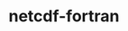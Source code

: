 ---
title: "netcdf-fortran"
layout: cache
categories: [package, develop]
meta: {"compilers": ["gcc@11.4.0", "gcc@12.4.0", "intel-oneapi-compilers@2024.1.0", "intel-oneapi-compilers@2025.1.0"], "num_specs": 327, "num_specs_by_stack": {"aws-pcluster-neoverse_v1": 61, "aws-pcluster-x86_64_v4": 6, "e4s": 7, "e4s-oneapi": 98, "root": 327}, "oss": ["amzn2", "ubuntu22.04"], "platforms": ["linux"], "stacks": ["aws-pcluster-neoverse_v1", "aws-pcluster-x86_64_v4", "e4s", "e4s-oneapi", "root"], "targets": ["neoverse_v1", "x86_64_v3", "x86_64_v4"], "versions": ["4.6.1", "4.6.2"]}
spec_details: [{"compiler": "gcc@11.4.0", "hash": "243brmg42ilhxe45twzmyubz6wo7afnq", "os": "ubuntu22.04", "platform": "linux", "size": "-", "stacks": ["e4s", "root"], "target": "x86_64_v3", "variants": ["build_system=autotools", "~doc", "+pic", "+shared"], "versions": ["4.6.2"]}, {"compiler": "intel-oneapi-compilers@2025.1.0", "hash": "27jbriecw4oubblle2aqwvnvazgnhu5j", "os": "ubuntu22.04", "platform": "linux", "size": "-", "stacks": ["e4s-oneapi", "root"], "target": "x86_64_v3", "variants": ["build_system=autotools", "~doc", "+pic", "+shared"], "versions": ["4.6.1"]}, {"compiler": "intel-oneapi-compilers@2024.1.0", "hash": "2qt74ju7wpsrg5srden5rrax5tss37e2", "os": "amzn2", "platform": "linux", "size": "-", "stacks": ["root"], "target": "x86_64_v3", "variants": ["build_system=autotools", "~doc", "+pic", "+shared"], "versions": ["4.6.2"]}, {"compiler": "intel-oneapi-compilers@2024.1.0", "hash": "2rwuwlb6mdjnmvlehdkzqnmbd6flbop6", "os": "amzn2", "platform": "linux", "size": "-", "stacks": ["root"], "target": "x86_64_v3", "variants": ["build_system=autotools", "~doc", "+pic", "+shared"], "versions": ["4.6.1"]}, {"compiler": "gcc@12.4.0", "hash": "2u66tcf2xuifrqcb2gmyg673ar3uovqe", "os": "amzn2", "platform": "linux", "size": "-", "stacks": ["aws-pcluster-neoverse_v1", "root"], "target": "neoverse_v1", "variants": ["build_system=autotools", "~doc", "+pic", "+shared"], "versions": ["4.6.1"]}, {"compiler": "intel-oneapi-compilers@2025.1.0", "hash": "2ywi7lqszwtcmrv5xbcql2nrewsdubkt", "os": "ubuntu22.04", "platform": "linux", "size": "-", "stacks": ["e4s-oneapi", "root"], "target": "x86_64_v3", "variants": ["build_system=autotools", "~doc", "+pic", "+shared"], "versions": ["4.6.1"]}, {"compiler": "gcc@11.4.0", "hash": "2zjw7z2zdkcc7cg5cipvf6bigk6glhji", "os": "ubuntu22.04", "platform": "linux", "size": "-", "stacks": ["root"], "target": "x86_64_v3", "variants": ["build_system=autotools", "~doc", "+pic", "+shared"], "versions": ["4.6.1"]}, {"compiler": "intel-oneapi-compilers@2025.1.0", "hash": "37nbpsjdrftglbnhts6ft7newdpvsttt", "os": "ubuntu22.04", "platform": "linux", "size": "-", "stacks": ["e4s-oneapi", "root"], "target": "x86_64_v3", "variants": ["build_system=autotools", "~doc", "+pic", "+shared"], "versions": ["4.6.2"]}, {"compiler": "gcc@12.4.0", "hash": "3bvvolf6akkr4kiuk5p6254ynfx4xxoz", "os": "amzn2", "platform": "linux", "size": "-", "stacks": ["aws-pcluster-neoverse_v1", "root"], "target": "neoverse_v1", "variants": ["build_system=autotools", "~doc", "+pic", "+shared"], "versions": ["4.6.2"]}, {"compiler": "intel-oneapi-compilers@2025.1.0", "hash": "3tqzmuilrgsozr7ahla3lwztj3lagzul", "os": "ubuntu22.04", "platform": "linux", "size": "-", "stacks": ["e4s-oneapi", "root"], "target": "x86_64_v3", "variants": ["build_system=autotools", "~doc", "+pic", "+shared"], "versions": ["4.6.1"]}, {"compiler": "intel-oneapi-compilers@2024.1.0", "hash": "3uzufff56c74kpczbwf4e5jjgd5iwcmr", "os": "amzn2", "platform": "linux", "size": "-", "stacks": ["root"], "target": "x86_64_v3", "variants": ["build_system=autotools", "~doc", "+pic", "+shared"], "versions": ["4.6.2"]}, {"compiler": "intel-oneapi-compilers@2025.1.0", "hash": "3vzyxvju7kfgeow3mgohlsdwlgn5dh6y", "os": "ubuntu22.04", "platform": "linux", "size": "-", "stacks": ["e4s-oneapi", "root"], "target": "x86_64_v3", "variants": ["build_system=autotools", "~doc", "+pic", "+shared"], "versions": ["4.6.1"]}, {"compiler": "intel-oneapi-compilers@2025.1.0", "hash": "47dp5hwk733qx76vzx5o47vryuyrvgof", "os": "ubuntu22.04", "platform": "linux", "size": "-", "stacks": ["e4s-oneapi", "root"], "target": "x86_64_v3", "variants": ["build_system=autotools", "~doc", "+pic", "+shared"], "versions": ["4.6.2"]}, {"compiler": "gcc@11.4.0", "hash": "4buabnwauebjzgwgbyxgepgqp7ojn4lb", "os": "ubuntu22.04", "platform": "linux", "size": "-", "stacks": ["root"], "target": "x86_64_v3", "variants": ["build_system=autotools", "~doc", "+pic", "+shared"], "versions": ["4.6.2"]}, {"compiler": "intel-oneapi-compilers@2025.1.0", "hash": "4fwtg6cuzubtkdxsq4kdhv2vnh77jsvb", "os": "ubuntu22.04", "platform": "linux", "size": "-", "stacks": ["e4s-oneapi", "root"], "target": "x86_64_v3", "variants": ["build_system=autotools", "~doc", "+pic", "+shared"], "versions": ["4.6.2"]}, {"compiler": "intel-oneapi-compilers@2024.1.0", "hash": "4htf7ymrhpt6xz3lnvejulwfk3cgu73s", "os": "amzn2", "platform": "linux", "size": "-", "stacks": ["root"], "target": "x86_64_v4", "variants": ["build_system=autotools", "~doc", "+pic", "+shared"], "versions": ["4.6.2"]}, {"compiler": "intel-oneapi-compilers@2025.1.0", "hash": "4lfiibipoyrioxgdi5ptjr4e7x4tfegs", "os": "ubuntu22.04", "platform": "linux", "size": "-", "stacks": ["e4s-oneapi", "root"], "target": "x86_64_v3", "variants": ["build_system=autotools", "~doc", "+pic", "+shared"], "versions": ["4.6.1"]}, {"compiler": "gcc@12.4.0", "hash": "4nhuee5azb2dowxrlu476uloag2mlpuf", "os": "amzn2", "platform": "linux", "size": "-", "stacks": ["aws-pcluster-neoverse_v1", "root"], "target": "neoverse_v1", "variants": ["build_system=autotools", "~doc", "+pic", "+shared"], "versions": ["4.6.1"]}, {"compiler": "gcc@11.4.0", "hash": "4nszldtroptc627ni7s2dvvf4ztwyyav", "os": "ubuntu22.04", "platform": "linux", "size": "-", "stacks": ["root"], "target": "x86_64_v3", "variants": ["build_system=autotools", "~doc", "+pic", "+shared"], "versions": ["4.6.2"]}, {"compiler": "intel-oneapi-compilers@2024.1.0", "hash": "4rclzvrfjhfqknvtuydqxav74kj6qmxk", "os": "amzn2", "platform": "linux", "size": "-", "stacks": ["root"], "target": "x86_64_v4", "variants": ["build_system=autotools", "~doc", "+pic", "+shared"], "versions": ["4.6.1"]}, {"compiler": "intel-oneapi-compilers@2025.1.0", "hash": "4tgumrf6n45wzvmz7zeyexy4oia4krgq", "os": "ubuntu22.04", "platform": "linux", "size": "-", "stacks": ["e4s-oneapi", "root"], "target": "x86_64_v3", "variants": ["build_system=autotools", "~doc", "+pic", "+shared"], "versions": ["4.6.1"]}, {"compiler": "intel-oneapi-compilers@2025.1.0", "hash": "4vvcyzb27d2jahillogpobbka735eeef", "os": "ubuntu22.04", "platform": "linux", "size": "-", "stacks": ["e4s-oneapi", "root"], "target": "x86_64_v3", "variants": ["build_system=autotools", "~doc", "+pic", "+shared"], "versions": ["4.6.2"]}, {"compiler": "intel-oneapi-compilers@2024.1.0", "hash": "4wdfylznosw5ovx4ggp2wvfqo3mnzbq3", "os": "amzn2", "platform": "linux", "size": "-", "stacks": ["root"], "target": "x86_64_v3", "variants": ["build_system=autotools", "~doc", "+pic", "+shared"], "versions": ["4.6.1"]}, {"compiler": "intel-oneapi-compilers@2025.1.0", "hash": "4wwcrjkuzcvsxlwthhyc3frg3utcwac7", "os": "ubuntu22.04", "platform": "linux", "size": "-", "stacks": ["e4s-oneapi", "root"], "target": "x86_64_v3", "variants": ["build_system=autotools", "~doc", "+pic", "+shared"], "versions": ["4.6.1"]}, {"compiler": "intel-oneapi-compilers@2025.1.0", "hash": "4xthvcmcwangipi43msexozeuszddj64", "os": "ubuntu22.04", "platform": "linux", "size": "-", "stacks": ["e4s-oneapi", "root"], "target": "x86_64_v3", "variants": ["build_system=autotools", "~doc", "+pic", "+shared"], "versions": ["4.6.1"]}, {"compiler": "intel-oneapi-compilers@2024.1.0", "hash": "4y3j2tf5ivpipdiamuuroee5uglkh7sb", "os": "amzn2", "platform": "linux", "size": "-", "stacks": ["root"], "target": "x86_64_v4", "variants": ["build_system=autotools", "~doc", "+pic", "+shared"], "versions": ["4.6.2"]}, {"compiler": "intel-oneapi-compilers@2025.1.0", "hash": "53qmy3hu4azbp4tzw6bpx3luha66lls3", "os": "ubuntu22.04", "platform": "linux", "size": "-", "stacks": ["e4s-oneapi", "root"], "target": "x86_64_v3", "variants": ["build_system=autotools", "~doc", "+pic", "+shared"], "versions": ["4.6.1"]}, {"compiler": "intel-oneapi-compilers@2025.1.0", "hash": "54jtu6v2uhq25265btz64psb6wf5i243", "os": "ubuntu22.04", "platform": "linux", "size": "-", "stacks": ["e4s-oneapi", "root"], "target": "x86_64_v3", "variants": ["build_system=autotools", "~doc", "+pic", "+shared"], "versions": ["4.6.1"]}, {"compiler": "intel-oneapi-compilers@2025.1.0", "hash": "55eiz6dy2qvtz6bxliqmoxilzjtz2imv", "os": "ubuntu22.04", "platform": "linux", "size": "-", "stacks": ["e4s-oneapi", "root"], "target": "x86_64_v3", "variants": ["build_system=autotools", "~doc", "+pic", "+shared"], "versions": ["4.6.1"]}, {"compiler": "gcc@12.4.0", "hash": "55p3ho3cpv5hoec5sjhulvfzpykwmrxh", "os": "amzn2", "platform": "linux", "size": "-", "stacks": ["aws-pcluster-neoverse_v1", "root"], "target": "neoverse_v1", "variants": ["build_system=autotools", "~doc", "+pic", "+shared"], "versions": ["4.6.1"]}, {"compiler": "intel-oneapi-compilers@2024.1.0", "hash": "5cfh4g5fsgtq4p677zdkb2o4wyycgisx", "os": "amzn2", "platform": "linux", "size": "-", "stacks": ["root"], "target": "x86_64_v4", "variants": ["build_system=autotools", "~doc", "+pic", "+shared"], "versions": ["4.6.1"]}, {"compiler": "gcc@11.4.0", "hash": "5kpjmkvippsmiif3is4pnrbktklr4tbs", "os": "ubuntu22.04", "platform": "linux", "size": "-", "stacks": ["root"], "target": "x86_64_v3", "variants": ["build_system=autotools", "~doc", "+pic", "+shared"], "versions": ["4.6.1"]}, {"compiler": "intel-oneapi-compilers@2024.1.0", "hash": "5oy7bg52pz4mg3kq5nv3wwftkgxcfayk", "os": "amzn2", "platform": "linux", "size": "-", "stacks": ["root"], "target": "x86_64_v4", "variants": ["build_system=autotools", "~doc", "+pic", "+shared"], "versions": ["4.6.1"]}, {"compiler": "gcc@12.4.0", "hash": "5q3irzyxo6iymzfvo5wbe4jurdo7s5is", "os": "amzn2", "platform": "linux", "size": "-", "stacks": ["aws-pcluster-neoverse_v1", "root"], "target": "neoverse_v1", "variants": ["build_system=autotools", "~doc", "+pic", "+shared"], "versions": ["4.6.1"]}, {"compiler": "intel-oneapi-compilers@2024.1.0", "hash": "5y5hldjoq7dvlz6b67hzkyhph6o6t3em", "os": "amzn2", "platform": "linux", "size": "-", "stacks": ["root"], "target": "x86_64_v4", "variants": ["build_system=autotools", "~doc", "+pic", "+shared"], "versions": ["4.6.1"]}, {"compiler": "intel-oneapi-compilers@2025.1.0", "hash": "63pw6dmfi7x7tt5pzoa7wdxwjxvnyum4", "os": "ubuntu22.04", "platform": "linux", "size": "-", "stacks": ["e4s-oneapi", "root"], "target": "x86_64_v3", "variants": ["build_system=autotools", "~doc", "+pic", "+shared"], "versions": ["4.6.1"]}, {"compiler": "intel-oneapi-compilers@2025.1.0", "hash": "6db265cmkqkrtyidtmhhl5idyirsuh2g", "os": "ubuntu22.04", "platform": "linux", "size": "-", "stacks": ["e4s-oneapi", "root"], "target": "x86_64_v3", "variants": ["build_system=autotools", "~doc", "+pic", "+shared"], "versions": ["4.6.1"]}, {"compiler": "gcc@11.4.0", "hash": "6h72afvnimncjg5truxilpomweunqbu3", "os": "ubuntu22.04", "platform": "linux", "size": "-", "stacks": ["root"], "target": "x86_64_v3", "variants": ["build_system=autotools", "~doc", "+pic", "+shared"], "versions": ["4.6.1"]}, {"compiler": "intel-oneapi-compilers@2024.1.0", "hash": "6mdysyilbg7owvdgkg7743rgzws7r3ip", "os": "amzn2", "platform": "linux", "size": "-", "stacks": ["root"], "target": "x86_64_v3", "variants": ["build_system=autotools", "~doc", "+pic", "+shared"], "versions": ["4.6.2"]}, {"compiler": "intel-oneapi-compilers@2025.1.0", "hash": "6n6yun6k6kvxvv5lruhljtsijkasgieg", "os": "ubuntu22.04", "platform": "linux", "size": "-", "stacks": ["e4s-oneapi", "root"], "target": "x86_64_v3", "variants": ["build_system=autotools", "~doc", "+pic", "+shared"], "versions": ["4.6.1"]}, {"compiler": "intel-oneapi-compilers@2024.1.0", "hash": "6ps6f5s2p6d6qmj4tfohzvqw3ceawgms", "os": "amzn2", "platform": "linux", "size": "-", "stacks": ["root"], "target": "x86_64_v3", "variants": ["build_system=autotools", "~doc", "+pic", "+shared"], "versions": ["4.6.1"]}, {"compiler": "intel-oneapi-compilers@2025.1.0", "hash": "6x24xjkhur6rf25fdfkq5ravnwggm4z5", "os": "ubuntu22.04", "platform": "linux", "size": "-", "stacks": ["e4s-oneapi", "root"], "target": "x86_64_v3", "variants": ["build_system=autotools", "~doc", "+pic", "+shared"], "versions": ["4.6.2"]}, {"compiler": "intel-oneapi-compilers@2025.1.0", "hash": "76phatoadqesbqbdgljksahiw3ipciuq", "os": "ubuntu22.04", "platform": "linux", "size": "-", "stacks": ["e4s-oneapi", "root"], "target": "x86_64_v3", "variants": ["build_system=autotools", "~doc", "+pic", "+shared"], "versions": ["4.6.1"]}, {"compiler": "intel-oneapi-compilers@2025.1.0", "hash": "77hdphdev5s7o7i75xgxbxuydqj6imfc", "os": "ubuntu22.04", "platform": "linux", "size": "-", "stacks": ["e4s-oneapi", "root"], "target": "x86_64_v3", "variants": ["build_system=autotools", "~doc", "+pic", "+shared"], "versions": ["4.6.2"]}, {"compiler": "intel-oneapi-compilers@2024.1.0", "hash": "7bw2gkaekufwmjxocr4jj5jtmiubiv4c", "os": "amzn2", "platform": "linux", "size": "-", "stacks": ["root"], "target": "x86_64_v3", "variants": ["build_system=autotools", "~doc", "+pic", "+shared"], "versions": ["4.6.2"]}, {"compiler": "intel-oneapi-compilers@2024.1.0", "hash": "7fsjheox76mjjmae2uafwifkhutvt5i6", "os": "amzn2", "platform": "linux", "size": "-", "stacks": ["root"], "target": "x86_64_v4", "variants": ["build_system=autotools", "~doc", "+pic", "+shared"], "versions": ["4.6.1"]}, {"compiler": "intel-oneapi-compilers@2024.1.0", "hash": "7ovjepqjh6gwwbz6k3wyd56ugo2h6pmp", "os": "amzn2", "platform": "linux", "size": "-", "stacks": ["aws-pcluster-x86_64_v4", "root"], "target": "x86_64_v4", "variants": ["build_system=autotools", "~doc", "+pic", "+shared"], "versions": ["4.6.2"]}, {"compiler": "intel-oneapi-compilers@2025.1.0", "hash": "7u4obcfodaagjw5kygnq5azi6eycq5wl", "os": "ubuntu22.04", "platform": "linux", "size": "-", "stacks": ["e4s-oneapi", "root"], "target": "x86_64_v3", "variants": ["build_system=autotools", "~doc", "+pic", "+shared"], "versions": ["4.6.2"]}, {"compiler": "intel-oneapi-compilers@2025.1.0", "hash": "7w4vjdi64h3eth6k4cma4oowu2xk54xr", "os": "ubuntu22.04", "platform": "linux", "size": "-", "stacks": ["e4s-oneapi", "root"], "target": "x86_64_v3", "variants": ["build_system=autotools", "~doc", "+pic", "+shared"], "versions": ["4.6.2"]}, {"compiler": "intel-oneapi-compilers@2025.1.0", "hash": "7wyhrhnkvzrfdqg5rxdwe5qw7ksvj4ix", "os": "ubuntu22.04", "platform": "linux", "size": "-", "stacks": ["e4s-oneapi", "root"], "target": "x86_64_v3", "variants": ["build_system=autotools", "~doc", "+pic", "+shared"], "versions": ["4.6.1"]}, {"compiler": "intel-oneapi-compilers@2024.1.0", "hash": "7ynm5liy2vbkko5pe5dsrrhjxrpxdyah", "os": "amzn2", "platform": "linux", "size": "-", "stacks": ["root"], "target": "x86_64_v4", "variants": ["build_system=autotools", "~doc", "+pic", "+shared"], "versions": ["4.6.1"]}, {"compiler": "gcc@12.4.0", "hash": "7yz3elxgyw45amd2kxerp26ptvbqifui", "os": "amzn2", "platform": "linux", "size": "-", "stacks": ["aws-pcluster-neoverse_v1", "root"], "target": "neoverse_v1", "variants": ["build_system=autotools", "~doc", "+pic", "+shared"], "versions": ["4.6.1"]}, {"compiler": "gcc@12.4.0", "hash": "a2jghszauxhq4ipkn6ho2qduh5u74ykf", "os": "amzn2", "platform": "linux", "size": "-", "stacks": ["aws-pcluster-neoverse_v1", "root"], "target": "neoverse_v1", "variants": ["build_system=autotools", "~doc", "+pic", "+shared"], "versions": ["4.6.1"]}, {"compiler": "gcc@11.4.0", "hash": "a5r7ogctd2f2j3hsvkinvgx3eqb55i7o", "os": "ubuntu22.04", "platform": "linux", "size": "-", "stacks": ["root"], "target": "x86_64_v3", "variants": ["build_system=autotools", "~doc", "+pic", "+shared"], "versions": ["4.6.1"]}, {"compiler": "gcc@11.4.0", "hash": "a7xc4srexv7lcsw47qy6hffofyrudah6", "os": "ubuntu22.04", "platform": "linux", "size": "-", "stacks": ["root"], "target": "x86_64_v3", "variants": ["build_system=autotools", "~doc", "+pic", "+shared"], "versions": ["4.6.2"]}, {"compiler": "gcc@12.4.0", "hash": "ai3wma7daot5wcf5foi4wmrblxbtexrt", "os": "amzn2", "platform": "linux", "size": "-", "stacks": ["aws-pcluster-neoverse_v1", "root"], "target": "neoverse_v1", "variants": ["build_system=autotools", "~doc", "+pic", "+shared"], "versions": ["4.6.1"]}, {"compiler": "intel-oneapi-compilers@2024.1.0", "hash": "aoy5k55jxuykweasrofrxogbbrwcbvtg", "os": "amzn2", "platform": "linux", "size": "-", "stacks": ["root"], "target": "x86_64_v4", "variants": ["build_system=autotools", "~doc", "+pic", "+shared"], "versions": ["4.6.1"]}, {"compiler": "gcc@11.4.0", "hash": "aqco6mwqpknxafj25gltu22up2rqgi46", "os": "ubuntu22.04", "platform": "linux", "size": "-", "stacks": ["root"], "target": "x86_64_v3", "variants": ["build_system=autotools", "~doc", "+pic", "+shared"], "versions": ["4.6.1"]}, {"compiler": "intel-oneapi-compilers@2024.1.0", "hash": "atueszgs47nnupf4jpf7ttebuqe2thbo", "os": "amzn2", "platform": "linux", "size": "-", "stacks": ["root"], "target": "x86_64_v3", "variants": ["build_system=autotools", "~doc", "+pic", "+shared"], "versions": ["4.6.1"]}, {"compiler": "intel-oneapi-compilers@2024.1.0", "hash": "axblgxwa2swqdvszmry2amlgtqhiyb3f", "os": "amzn2", "platform": "linux", "size": "-", "stacks": ["root"], "target": "x86_64_v4", "variants": ["build_system=autotools", "~doc", "+pic", "+shared"], "versions": ["4.6.1"]}, {"compiler": "intel-oneapi-compilers@2024.1.0", "hash": "b5oo36ptb6bgk5bvgw55jwqtze7a3xgt", "os": "amzn2", "platform": "linux", "size": "-", "stacks": ["root"], "target": "x86_64_v3", "variants": ["build_system=autotools", "~doc", "+pic", "+shared"], "versions": ["4.6.2"]}, {"compiler": "intel-oneapi-compilers@2025.1.0", "hash": "b75jzl4txzkbfy5gisn2fk6ylxpt6rrn", "os": "ubuntu22.04", "platform": "linux", "size": "-", "stacks": ["e4s-oneapi", "root"], "target": "x86_64_v3", "variants": ["build_system=autotools", "~doc", "+pic", "+shared"], "versions": ["4.6.1"]}, {"compiler": "intel-oneapi-compilers@2024.1.0", "hash": "bd4kzr67rjzrichaorojugfi45wy34gu", "os": "amzn2", "platform": "linux", "size": "-", "stacks": ["root"], "target": "x86_64_v3", "variants": ["build_system=autotools", "~doc", "+pic", "+shared"], "versions": ["4.6.1"]}, {"compiler": "intel-oneapi-compilers@2024.1.0", "hash": "bdt7pksszvgazktgvazgkqxrtdmkg6ni", "os": "amzn2", "platform": "linux", "size": "-", "stacks": ["root"], "target": "x86_64_v3", "variants": ["build_system=autotools", "~doc", "+pic", "+shared"], "versions": ["4.6.1"]}, {"compiler": "gcc@12.4.0", "hash": "bgqbr4h64oh24dm3usljsz5a6goa3rk6", "os": "amzn2", "platform": "linux", "size": "-", "stacks": ["aws-pcluster-neoverse_v1", "root"], "target": "neoverse_v1", "variants": ["build_system=autotools", "~doc", "+pic", "+shared"], "versions": ["4.6.2"]}, {"compiler": "intel-oneapi-compilers@2025.1.0", "hash": "bhv3volcmmjvvbg3yn66w3r64oiz62xi", "os": "ubuntu22.04", "platform": "linux", "size": "-", "stacks": ["e4s-oneapi", "root"], "target": "x86_64_v3", "variants": ["build_system=autotools", "~doc", "+pic", "+shared"], "versions": ["4.6.1"]}, {"compiler": "intel-oneapi-compilers@2024.1.0", "hash": "bjdxgh55wwkutggqoscun4p2klzqn27b", "os": "amzn2", "platform": "linux", "size": "-", "stacks": ["root"], "target": "x86_64_v4", "variants": ["build_system=autotools", "~doc", "+pic", "+shared"], "versions": ["4.6.2"]}, {"compiler": "gcc@11.4.0", "hash": "boe3r6aoc5osrafg4dnmvnyvv4e3drdl", "os": "ubuntu22.04", "platform": "linux", "size": "-", "stacks": ["root"], "target": "x86_64_v3", "variants": ["build_system=autotools", "~doc", "+pic", "+shared"], "versions": ["4.6.1"]}, {"compiler": "intel-oneapi-compilers@2024.1.0", "hash": "bpkxi6p7vs3rah4x3kc6dossjeogrfxx", "os": "amzn2", "platform": "linux", "size": "-", "stacks": ["root"], "target": "x86_64_v4", "variants": ["build_system=autotools", "~doc", "+pic", "+shared"], "versions": ["4.6.2"]}, {"compiler": "intel-oneapi-compilers@2024.1.0", "hash": "bu7dmdljxvkopr4vsy564yzkqhlidkoo", "os": "amzn2", "platform": "linux", "size": "-", "stacks": ["root"], "target": "x86_64_v3", "variants": ["build_system=autotools", "~doc", "+pic", "+shared"], "versions": ["4.6.2"]}, {"compiler": "gcc@12.4.0", "hash": "buvvi4opcoqedbmdjpyihorj3yzl66kz", "os": "amzn2", "platform": "linux", "size": "-", "stacks": ["aws-pcluster-neoverse_v1", "root"], "target": "neoverse_v1", "variants": ["build_system=autotools", "~doc", "+pic", "+shared"], "versions": ["4.6.2"]}, {"compiler": "intel-oneapi-compilers@2025.1.0", "hash": "c3lh5v3yiinoy7nw24totynncsw576n2", "os": "ubuntu22.04", "platform": "linux", "size": "-", "stacks": ["e4s-oneapi", "root"], "target": "x86_64_v3", "variants": ["build_system=autotools", "~doc", "+pic", "+shared"], "versions": ["4.6.2"]}, {"compiler": "intel-oneapi-compilers@2024.1.0", "hash": "c54bxwqiv5crue6uqqoanfveubidabqj", "os": "amzn2", "platform": "linux", "size": "-", "stacks": ["root"], "target": "x86_64_v4", "variants": ["build_system=autotools", "~doc", "+pic", "+shared"], "versions": ["4.6.1"]}, {"compiler": "intel-oneapi-compilers@2024.1.0", "hash": "c7oumu47aon4xrpfozhpdpaxvf3thzmf", "os": "amzn2", "platform": "linux", "size": "-", "stacks": ["root"], "target": "x86_64_v3", "variants": ["build_system=autotools", "~doc", "+pic", "+shared"], "versions": ["4.6.1"]}, {"compiler": "intel-oneapi-compilers@2025.1.0", "hash": "cbx2tbs4l3vs5xd3lvgehxrc4usna7bn", "os": "ubuntu22.04", "platform": "linux", "size": "-", "stacks": ["e4s-oneapi", "root"], "target": "x86_64_v3", "variants": ["build_system=autotools", "~doc", "+pic", "+shared"], "versions": ["4.6.1"]}, {"compiler": "intel-oneapi-compilers@2024.1.0", "hash": "cdszgpibopdonzu2zr4fdxmt5h5wjehw", "os": "amzn2", "platform": "linux", "size": "-", "stacks": ["root"], "target": "x86_64_v3", "variants": ["build_system=autotools", "~doc", "+pic", "+shared"], "versions": ["4.6.1"]}, {"compiler": "gcc@11.4.0", "hash": "chblymn2jr52jtwcshfvdzb4ajrlg5lr", "os": "ubuntu22.04", "platform": "linux", "size": "-", "stacks": ["root"], "target": "x86_64_v3", "variants": ["build_system=autotools", "~doc", "+pic", "+shared"], "versions": ["4.6.2"]}, {"compiler": "intel-oneapi-compilers@2024.1.0", "hash": "chvfxzdfgevg3xvpzrsghhbjjffhdpts", "os": "amzn2", "platform": "linux", "size": "-", "stacks": ["root"], "target": "x86_64_v3", "variants": ["build_system=autotools", "~doc", "+pic", "+shared"], "versions": ["4.6.1"]}, {"compiler": "intel-oneapi-compilers@2025.1.0", "hash": "ci2jau7it3t5zon5vt3n4tgxwjxc7dau", "os": "ubuntu22.04", "platform": "linux", "size": "-", "stacks": ["e4s-oneapi", "root"], "target": "x86_64_v3", "variants": ["build_system=autotools", "~doc", "+pic", "+shared"], "versions": ["4.6.1"]}, {"compiler": "gcc@11.4.0", "hash": "cndwnsu3buqhmks6dl3nqt63tnfhmgbd", "os": "ubuntu22.04", "platform": "linux", "size": "-", "stacks": ["root"], "target": "x86_64_v3", "variants": ["build_system=autotools", "~doc", "+pic", "+shared"], "versions": ["4.6.1"]}, {"compiler": "intel-oneapi-compilers@2024.1.0", "hash": "coecwkx5u2nzaaxfu4yfh7szthwum35n", "os": "amzn2", "platform": "linux", "size": "-", "stacks": ["root"], "target": "x86_64_v4", "variants": ["build_system=autotools", "~doc", "+pic", "+shared"], "versions": ["4.6.2"]}, {"compiler": "intel-oneapi-compilers@2024.1.0", "hash": "cp75jbhqltljsaandrbraovrmffqrycu", "os": "amzn2", "platform": "linux", "size": "-", "stacks": ["root"], "target": "x86_64_v3", "variants": ["build_system=autotools", "~doc", "+pic", "+shared"], "versions": ["4.6.1"]}, {"compiler": "intel-oneapi-compilers@2024.1.0", "hash": "csvjvxle3lsj2kaz66e6d6iozzysrhqd", "os": "amzn2", "platform": "linux", "size": "-", "stacks": ["root"], "target": "x86_64_v3", "variants": ["build_system=autotools", "~doc", "+pic", "+shared"], "versions": ["4.6.1"]}, {"compiler": "gcc@12.4.0", "hash": "cu66g7wn63lseoki5nm2k6xdfee7bgwt", "os": "amzn2", "platform": "linux", "size": "-", "stacks": ["aws-pcluster-neoverse_v1", "root"], "target": "neoverse_v1", "variants": ["build_system=autotools", "~doc", "+pic", "+shared"], "versions": ["4.6.2"]}, {"compiler": "intel-oneapi-compilers@2024.1.0", "hash": "cuarwazt25ofs3fsow4yomfpquvzwss4", "os": "amzn2", "platform": "linux", "size": "-", "stacks": ["root"], "target": "x86_64_v4", "variants": ["build_system=autotools", "~doc", "+pic", "+shared"], "versions": ["4.6.1"]}, {"compiler": "intel-oneapi-compilers@2024.1.0", "hash": "d7yq3h7j7aawpvslnhoaumzfujwxl4t4", "os": "amzn2", "platform": "linux", "size": "-", "stacks": ["root"], "target": "x86_64_v4", "variants": ["build_system=autotools", "~doc", "+pic", "+shared"], "versions": ["4.6.1"]}, {"compiler": "intel-oneapi-compilers@2024.1.0", "hash": "daeww6335jxu7r2ydcdjvqib4iw2kmkh", "os": "amzn2", "platform": "linux", "size": "-", "stacks": ["root"], "target": "x86_64_v3", "variants": ["build_system=autotools", "~doc", "+pic", "+shared"], "versions": ["4.6.1"]}, {"compiler": "intel-oneapi-compilers@2025.1.0", "hash": "di4chcw7mvrdzwuoxswlsrmmueqt57si", "os": "ubuntu22.04", "platform": "linux", "size": "-", "stacks": ["e4s-oneapi", "root"], "target": "x86_64_v3", "variants": ["build_system=autotools", "~doc", "+pic", "+shared"], "versions": ["4.6.2"]}, {"compiler": "gcc@12.4.0", "hash": "dkvfcdveyqf7d74swpooo3tngplle4q2", "os": "amzn2", "platform": "linux", "size": "-", "stacks": ["aws-pcluster-neoverse_v1", "root"], "target": "neoverse_v1", "variants": ["build_system=autotools", "~doc", "+pic", "+shared"], "versions": ["4.6.2"]}, {"compiler": "gcc@11.4.0", "hash": "dnaott2cwmdhr2otyhttmumwwhw6dcow", "os": "ubuntu22.04", "platform": "linux", "size": "-", "stacks": ["root"], "target": "x86_64_v3", "variants": ["build_system=autotools", "~doc", "+pic", "+shared"], "versions": ["4.6.1"]}, {"compiler": "intel-oneapi-compilers@2025.1.0", "hash": "dnhaa7mo2xytvv3bxth6kxd6g5btk72d", "os": "ubuntu22.04", "platform": "linux", "size": "-", "stacks": ["e4s-oneapi", "root"], "target": "x86_64_v3", "variants": ["build_system=autotools", "~doc", "+pic", "+shared"], "versions": ["4.6.1"]}, {"compiler": "gcc@12.4.0", "hash": "dntmymr2pqfojvf2qnohth25ezdac2qe", "os": "amzn2", "platform": "linux", "size": "-", "stacks": ["aws-pcluster-neoverse_v1", "root"], "target": "neoverse_v1", "variants": ["build_system=autotools", "~doc", "+pic", "+shared"], "versions": ["4.6.2"]}, {"compiler": "gcc@11.4.0", "hash": "e3emmtya2xm7bag7rphajupkjchxj2gp", "os": "ubuntu22.04", "platform": "linux", "size": "-", "stacks": ["root"], "target": "x86_64_v3", "variants": ["build_system=autotools", "~doc", "+pic", "+shared"], "versions": ["4.6.1"]}, {"compiler": "intel-oneapi-compilers@2024.1.0", "hash": "eehbrhxhspo5k6owoav7yt3l4mhor7hk", "os": "amzn2", "platform": "linux", "size": "-", "stacks": ["root"], "target": "x86_64_v3", "variants": ["build_system=autotools", "~doc", "+pic", "+shared"], "versions": ["4.6.1"]}, {"compiler": "gcc@12.4.0", "hash": "eg2vvcco4vtnuv46dbyjp3lyhqz2aal7", "os": "amzn2", "platform": "linux", "size": "-", "stacks": ["aws-pcluster-neoverse_v1", "root"], "target": "neoverse_v1", "variants": ["build_system=autotools", "~doc", "+pic", "+shared"], "versions": ["4.6.2"]}, {"compiler": "intel-oneapi-compilers@2024.1.0", "hash": "enmnt72ze2opwq7sgycmngvczmygki6r", "os": "amzn2", "platform": "linux", "size": "-", "stacks": ["root"], "target": "x86_64_v4", "variants": ["build_system=autotools", "~doc", "+pic", "+shared"], "versions": ["4.6.2"]}, {"compiler": "intel-oneapi-compilers@2024.1.0", "hash": "epx7t42oxzq426oxcr2dqrdixkol7l3v", "os": "amzn2", "platform": "linux", "size": "-", "stacks": ["root"], "target": "x86_64_v4", "variants": ["build_system=autotools", "~doc", "+pic", "+shared"], "versions": ["4.6.2"]}, {"compiler": "gcc@12.4.0", "hash": "f2r6gavlf25wkrrjmndunio4rnbfk2ek", "os": "amzn2", "platform": "linux", "size": "-", "stacks": ["aws-pcluster-neoverse_v1", "root"], "target": "neoverse_v1", "variants": ["build_system=autotools", "~doc", "+pic", "+shared"], "versions": ["4.6.2"]}, {"compiler": "gcc@12.4.0", "hash": "fcjdvv4cphljcaqkkvyjuvf2c3d7r2zd", "os": "amzn2", "platform": "linux", "size": "-", "stacks": ["aws-pcluster-neoverse_v1", "root"], "target": "neoverse_v1", "variants": ["build_system=autotools", "~doc", "+pic", "+shared"], "versions": ["4.6.2"]}, {"compiler": "gcc@12.4.0", "hash": "fcwgomwtyu7oamnqu6bukc43vm4c6yjc", "os": "amzn2", "platform": "linux", "size": "-", "stacks": ["aws-pcluster-neoverse_v1", "root"], "target": "neoverse_v1", "variants": ["build_system=autotools", "~doc", "+pic", "+shared"], "versions": ["4.6.1"]}, {"compiler": "gcc@11.4.0", "hash": "fdpetgev56vrdk5khu3g5kdkvi7t6b5x", "os": "ubuntu22.04", "platform": "linux", "size": "-", "stacks": ["root"], "target": "x86_64_v3", "variants": ["build_system=autotools", "~doc", "+pic", "+shared"], "versions": ["4.6.2"]}, {"compiler": "gcc@11.4.0", "hash": "fedeu63gftv5uamqh23ebzfye7se6slv", "os": "ubuntu22.04", "platform": "linux", "size": "-", "stacks": ["root"], "target": "x86_64_v3", "variants": ["build_system=autotools", "~doc", "+pic", "+shared"], "versions": ["4.6.2"]}, {"compiler": "intel-oneapi-compilers@2024.1.0", "hash": "fejdplbiyefcznjsm2zajix2kalchuwx", "os": "amzn2", "platform": "linux", "size": "-", "stacks": ["root"], "target": "x86_64_v4", "variants": ["build_system=autotools", "~doc", "+pic", "+shared"], "versions": ["4.6.1"]}, {"compiler": "gcc@11.4.0", "hash": "fixicrhpwi47juuxgbt6d4otrqnmohbk", "os": "ubuntu22.04", "platform": "linux", "size": "-", "stacks": ["root"], "target": "x86_64_v3", "variants": ["build_system=autotools", "~doc", "+pic", "+shared"], "versions": ["4.6.1"]}, {"compiler": "gcc@11.4.0", "hash": "fk74xh2omrl2lhl4xaotj2s24jm2figc", "os": "ubuntu22.04", "platform": "linux", "size": "-", "stacks": ["root"], "target": "x86_64_v3", "variants": ["build_system=autotools", "~doc", "+pic", "+shared"], "versions": ["4.6.1"]}, {"compiler": "intel-oneapi-compilers@2025.1.0", "hash": "fkvvfk7jmjbhzooy6nccu7ywohsv2h34", "os": "ubuntu22.04", "platform": "linux", "size": "-", "stacks": ["e4s-oneapi", "root"], "target": "x86_64_v3", "variants": ["build_system=autotools", "~doc", "+pic", "+shared"], "versions": ["4.6.2"]}, {"compiler": "gcc@11.4.0", "hash": "fkwtv5r6z7bwwch2yiy2mpxa4hcd4x2p", "os": "ubuntu22.04", "platform": "linux", "size": "-", "stacks": ["root"], "target": "x86_64_v3", "variants": ["build_system=autotools", "~doc", "+pic", "+shared"], "versions": ["4.6.1"]}, {"compiler": "intel-oneapi-compilers@2025.1.0", "hash": "fsdhw644zwxcmzc4roako44jjltbqwfc", "os": "ubuntu22.04", "platform": "linux", "size": "-", "stacks": ["e4s-oneapi", "root"], "target": "x86_64_v3", "variants": ["build_system=autotools", "~doc", "+pic", "+shared"], "versions": ["4.6.1"]}, {"compiler": "intel-oneapi-compilers@2024.1.0", "hash": "fvzjaadnabmz76ftz4udt25fof2tpqpj", "os": "amzn2", "platform": "linux", "size": "-", "stacks": ["root"], "target": "x86_64_v3", "variants": ["build_system=autotools", "~doc", "+pic", "+shared"], "versions": ["4.6.1"]}, {"compiler": "intel-oneapi-compilers@2025.1.0", "hash": "fwhivxyuhseseovqmr4dizbrlyidrev7", "os": "ubuntu22.04", "platform": "linux", "size": "-", "stacks": ["e4s-oneapi", "root"], "target": "x86_64_v3", "variants": ["build_system=autotools", "~doc", "+pic", "+shared"], "versions": ["4.6.1"]}, {"compiler": "gcc@11.4.0", "hash": "g7x7tmm7pjkx2422yrtljcchisddaf4c", "os": "ubuntu22.04", "platform": "linux", "size": "-", "stacks": ["root"], "target": "x86_64_v3", "variants": ["build_system=autotools", "~doc", "+pic", "+shared"], "versions": ["4.6.1"]}, {"compiler": "gcc@12.4.0", "hash": "gdlmuzpcffatotwcozmmavvr6axcs3yx", "os": "amzn2", "platform": "linux", "size": "-", "stacks": ["aws-pcluster-neoverse_v1", "root"], "target": "neoverse_v1", "variants": ["build_system=autotools", "~doc", "+pic", "+shared"], "versions": ["4.6.2"]}, {"compiler": "intel-oneapi-compilers@2025.1.0", "hash": "gjuohja4kzpsg6vshbnqq3dp4b6ime35", "os": "ubuntu22.04", "platform": "linux", "size": "-", "stacks": ["e4s-oneapi", "root"], "target": "x86_64_v3", "variants": ["build_system=autotools", "~doc", "+pic", "+shared"], "versions": ["4.6.1"]}, {"compiler": "intel-oneapi-compilers@2025.1.0", "hash": "go2tu4sl4vsqtco2mpzin6auzjomaci3", "os": "ubuntu22.04", "platform": "linux", "size": "-", "stacks": ["e4s-oneapi", "root"], "target": "x86_64_v3", "variants": ["build_system=autotools", "~doc", "+pic", "+shared"], "versions": ["4.6.1"]}, {"compiler": "gcc@12.4.0", "hash": "gp5hgc557h6lmmlmafbinwrnnirb55mh", "os": "amzn2", "platform": "linux", "size": "-", "stacks": ["aws-pcluster-neoverse_v1", "root"], "target": "neoverse_v1", "variants": ["build_system=autotools", "~doc", "+pic", "+shared"], "versions": ["4.6.2"]}, {"compiler": "gcc@12.4.0", "hash": "gpe5sh2m35ucafobtcbhskkmh22in6ed", "os": "amzn2", "platform": "linux", "size": "-", "stacks": ["aws-pcluster-neoverse_v1", "root"], "target": "neoverse_v1", "variants": ["build_system=autotools", "~doc", "+pic", "+shared"], "versions": ["4.6.1"]}, {"compiler": "intel-oneapi-compilers@2024.1.0", "hash": "gr2hzye772hankvvvuscx2x3xvajaity", "os": "amzn2", "platform": "linux", "size": "-", "stacks": ["root"], "target": "x86_64_v4", "variants": ["build_system=autotools", "~doc", "+pic", "+shared"], "versions": ["4.6.1"]}, {"compiler": "intel-oneapi-compilers@2024.1.0", "hash": "gysdsex7sb36l6ztdxs7oi74rzobid5y", "os": "amzn2", "platform": "linux", "size": "-", "stacks": ["root"], "target": "x86_64_v3", "variants": ["build_system=autotools", "~doc", "+pic", "+shared"], "versions": ["4.6.1"]}, {"compiler": "intel-oneapi-compilers@2025.1.0", "hash": "h2x7r5b3vnqcqmpwl4qmqqpgwlyrpbye", "os": "ubuntu22.04", "platform": "linux", "size": "-", "stacks": ["e4s-oneapi", "root"], "target": "x86_64_v3", "variants": ["build_system=autotools", "~doc", "+pic", "+shared"], "versions": ["4.6.2"]}, {"compiler": "intel-oneapi-compilers@2024.1.0", "hash": "h6iz2jkzbgvx35jnbfevuy2gpo5ik3r7", "os": "amzn2", "platform": "linux", "size": "-", "stacks": ["root"], "target": "x86_64_v3", "variants": ["build_system=autotools", "~doc", "+pic", "+shared"], "versions": ["4.6.1"]}, {"compiler": "intel-oneapi-compilers@2025.1.0", "hash": "hadk2v3mh4jdmf3uqj3f5h4vjt3sscou", "os": "ubuntu22.04", "platform": "linux", "size": "-", "stacks": ["e4s-oneapi", "root"], "target": "x86_64_v3", "variants": ["build_system=autotools", "~doc", "+pic", "+shared"], "versions": ["4.6.2"]}, {"compiler": "intel-oneapi-compilers@2024.1.0", "hash": "hw6snp5smuzofzgws35x2lscp7ro4mot", "os": "amzn2", "platform": "linux", "size": "-", "stacks": ["root"], "target": "x86_64_v3", "variants": ["build_system=autotools", "~doc", "+pic", "+shared"], "versions": ["4.6.2"]}, {"compiler": "intel-oneapi-compilers@2025.1.0", "hash": "hwgw77nih5p65cj2pkr3k7mlql65myfh", "os": "ubuntu22.04", "platform": "linux", "size": "-", "stacks": ["e4s-oneapi", "root"], "target": "x86_64_v3", "variants": ["build_system=autotools", "~doc", "+pic", "+shared"], "versions": ["4.6.2"]}, {"compiler": "intel-oneapi-compilers@2025.1.0", "hash": "i36zcebsyrtips5sewixdtiaho23zu5i", "os": "ubuntu22.04", "platform": "linux", "size": "-", "stacks": ["e4s-oneapi", "root"], "target": "x86_64_v3", "variants": ["build_system=autotools", "~doc", "+pic", "+shared"], "versions": ["4.6.1"]}, {"compiler": "intel-oneapi-compilers@2025.1.0", "hash": "i567ym7aujwt7kjd47hm5da7cemvpdd4", "os": "ubuntu22.04", "platform": "linux", "size": "-", "stacks": ["e4s-oneapi", "root"], "target": "x86_64_v3", "variants": ["build_system=autotools", "~doc", "+pic", "+shared"], "versions": ["4.6.1"]}, {"compiler": "gcc@11.4.0", "hash": "i6q5qshlospmyscq47i7jliunqucsjby", "os": "ubuntu22.04", "platform": "linux", "size": "-", "stacks": ["root"], "target": "x86_64_v3", "variants": ["build_system=autotools", "~doc", "+pic", "+shared"], "versions": ["4.6.2"]}, {"compiler": "intel-oneapi-compilers@2025.1.0", "hash": "icuywdvzxvbpm4phympov2x3ezw5erog", "os": "ubuntu22.04", "platform": "linux", "size": "-", "stacks": ["e4s-oneapi", "root"], "target": "x86_64_v3", "variants": ["build_system=autotools", "~doc", "+pic", "+shared"], "versions": ["4.6.2"]}, {"compiler": "intel-oneapi-compilers@2024.1.0", "hash": "ijkljjqxah5bws5jhbg2psdo27ynix5z", "os": "amzn2", "platform": "linux", "size": "-", "stacks": ["root"], "target": "x86_64_v3", "variants": ["build_system=autotools", "~doc", "+pic", "+shared"], "versions": ["4.6.1"]}, {"compiler": "intel-oneapi-compilers@2024.1.0", "hash": "inotova37rbedkygivg2qacqw3zeesa2", "os": "amzn2", "platform": "linux", "size": "-", "stacks": ["root"], "target": "x86_64_v4", "variants": ["build_system=autotools", "~doc", "+pic", "+shared"], "versions": ["4.6.1"]}, {"compiler": "intel-oneapi-compilers@2024.1.0", "hash": "insc4bbkwwu4de7mwxy7crrrcueumdfs", "os": "amzn2", "platform": "linux", "size": "-", "stacks": ["root"], "target": "x86_64_v3", "variants": ["build_system=autotools", "~doc", "+pic", "+shared"], "versions": ["4.6.1"]}, {"compiler": "gcc@11.4.0", "hash": "inzqg6ut3fy7uaq27in7qyd65ccnyvm7", "os": "ubuntu22.04", "platform": "linux", "size": "-", "stacks": ["root"], "target": "x86_64_v3", "variants": ["build_system=autotools", "~doc", "+pic", "+shared"], "versions": ["4.6.1"]}, {"compiler": "intel-oneapi-compilers@2024.1.0", "hash": "irjdkcdoyznidpjzkwlxkvq2sxhqkdj5", "os": "amzn2", "platform": "linux", "size": "-", "stacks": ["root"], "target": "x86_64_v4", "variants": ["build_system=autotools", "~doc", "+pic", "+shared"], "versions": ["4.6.1"]}, {"compiler": "gcc@12.4.0", "hash": "irs2jebtgq24zzvugx3gwmxorkqmk7tu", "os": "amzn2", "platform": "linux", "size": "-", "stacks": ["aws-pcluster-neoverse_v1", "root"], "target": "neoverse_v1", "variants": ["build_system=autotools", "~doc", "+pic", "+shared"], "versions": ["4.6.1"]}, {"compiler": "gcc@12.4.0", "hash": "irzsfd4qdoxsrzkbdzyuujemteis2juh", "os": "amzn2", "platform": "linux", "size": "-", "stacks": ["aws-pcluster-neoverse_v1", "root"], "target": "neoverse_v1", "variants": ["build_system=autotools", "~doc", "+pic", "+shared"], "versions": ["4.6.1"]}, {"compiler": "gcc@11.4.0", "hash": "iulupb2da4g7ko5zal5nkc7ljv7sbgsh", "os": "ubuntu22.04", "platform": "linux", "size": "-", "stacks": ["e4s", "root"], "target": "x86_64_v3", "variants": ["build_system=autotools", "~doc", "+pic", "+shared"], "versions": ["4.6.2"]}, {"compiler": "gcc@11.4.0", "hash": "iuzd7na4cdclliqwzr4tgvhzs37kehgv", "os": "ubuntu22.04", "platform": "linux", "size": "-", "stacks": ["root"], "target": "x86_64_v3", "variants": ["build_system=autotools", "~doc", "+pic", "+shared"], "versions": ["4.6.1"]}, {"compiler": "intel-oneapi-compilers@2024.1.0", "hash": "izufko6c5hotclcbo4trwmis5xcnmgya", "os": "amzn2", "platform": "linux", "size": "-", "stacks": ["root"], "target": "x86_64_v3", "variants": ["build_system=autotools", "~doc", "+pic", "+shared"], "versions": ["4.6.2"]}, {"compiler": "gcc@12.4.0", "hash": "j7hj6b3k2g322rizrf3rj6gwvubvo3v4", "os": "amzn2", "platform": "linux", "size": "-", "stacks": ["aws-pcluster-neoverse_v1", "root"], "target": "neoverse_v1", "variants": ["build_system=autotools", "~doc", "+pic", "+shared"], "versions": ["4.6.1"]}, {"compiler": "intel-oneapi-compilers@2024.1.0", "hash": "jdq6rampskq5wg52afsylliwr6v5snf3", "os": "amzn2", "platform": "linux", "size": "-", "stacks": ["root"], "target": "x86_64_v4", "variants": ["build_system=autotools", "~doc", "+pic", "+shared"], "versions": ["4.6.1"]}, {"compiler": "gcc@12.4.0", "hash": "jfylpwyp7jyhckzws72k3xlynosuvmre", "os": "amzn2", "platform": "linux", "size": "-", "stacks": ["aws-pcluster-neoverse_v1", "root"], "target": "neoverse_v1", "variants": ["build_system=autotools", "~doc", "+pic", "+shared"], "versions": ["4.6.1"]}, {"compiler": "intel-oneapi-compilers@2024.1.0", "hash": "jiifgzagyogmpy2b7omsg56yhth3a63n", "os": "amzn2", "platform": "linux", "size": "-", "stacks": ["root"], "target": "x86_64_v4", "variants": ["build_system=autotools", "~doc", "+pic", "+shared"], "versions": ["4.6.1"]}, {"compiler": "intel-oneapi-compilers@2024.1.0", "hash": "jm7f7qx3hd2zfimphnqwy4jjo3n4yf5u", "os": "amzn2", "platform": "linux", "size": "-", "stacks": ["root"], "target": "x86_64_v3", "variants": ["build_system=autotools", "~doc", "+pic", "+shared"], "versions": ["4.6.2"]}, {"compiler": "intel-oneapi-compilers@2024.1.0", "hash": "jnpipltew5loru6qzhgt3k4424lxq2p2", "os": "amzn2", "platform": "linux", "size": "-", "stacks": ["root"], "target": "x86_64_v3", "variants": ["build_system=autotools", "~doc", "+pic", "+shared"], "versions": ["4.6.2"]}, {"compiler": "gcc@11.4.0", "hash": "jpfxl5g745riii54sp4ry6r2y7tvzst4", "os": "ubuntu22.04", "platform": "linux", "size": "-", "stacks": ["root"], "target": "x86_64_v3", "variants": ["build_system=autotools", "~doc", "+pic", "+shared"], "versions": ["4.6.2"]}, {"compiler": "intel-oneapi-compilers@2024.1.0", "hash": "jwlbgpbndpvyxhnd5thiy5pkizvew46i", "os": "amzn2", "platform": "linux", "size": "-", "stacks": ["root"], "target": "x86_64_v4", "variants": ["build_system=autotools", "~doc", "+pic", "+shared"], "versions": ["4.6.1"]}, {"compiler": "intel-oneapi-compilers@2025.1.0", "hash": "jxlbor7dt56kyqmtz3o2civ7dwksmw2q", "os": "ubuntu22.04", "platform": "linux", "size": "-", "stacks": ["e4s-oneapi", "root"], "target": "x86_64_v3", "variants": ["build_system=autotools", "~doc", "+pic", "+shared"], "versions": ["4.6.2"]}, {"compiler": "intel-oneapi-compilers@2025.1.0", "hash": "jyury2inzfpgaspqgqyxwr4jd6t2rtpa", "os": "ubuntu22.04", "platform": "linux", "size": "-", "stacks": ["e4s-oneapi", "root"], "target": "x86_64_v3", "variants": ["build_system=autotools", "~doc", "+pic", "+shared"], "versions": ["4.6.1"]}, {"compiler": "gcc@11.4.0", "hash": "k36qsdwguznr6vyxrm7vbgfo3vuucdwy", "os": "ubuntu22.04", "platform": "linux", "size": "-", "stacks": ["e4s", "root"], "target": "x86_64_v3", "variants": ["build_system=autotools", "~doc", "+pic", "+shared"], "versions": ["4.6.2"]}, {"compiler": "intel-oneapi-compilers@2024.1.0", "hash": "k5cqfywkiuqrivvulp3ggzynrsclix7d", "os": "amzn2", "platform": "linux", "size": "-", "stacks": ["root"], "target": "x86_64_v4", "variants": ["build_system=autotools", "~doc", "+pic", "+shared"], "versions": ["4.6.1"]}, {"compiler": "intel-oneapi-compilers@2024.1.0", "hash": "kgwcaks5yecbdbopcppr4qvw3ru2qgjo", "os": "amzn2", "platform": "linux", "size": "-", "stacks": ["root"], "target": "x86_64_v3", "variants": ["build_system=autotools", "~doc", "+pic", "+shared"], "versions": ["4.6.2"]}, {"compiler": "gcc@11.4.0", "hash": "kihjtve2ozf6lajisix62fgdo4ji2g46", "os": "ubuntu22.04", "platform": "linux", "size": "-", "stacks": ["root"], "target": "x86_64_v3", "variants": ["build_system=autotools", "~doc", "+pic", "+shared"], "versions": ["4.6.2"]}, {"compiler": "intel-oneapi-compilers@2024.1.0", "hash": "kmkx57l4dz47o5vao7btjshhkwn4k6xs", "os": "amzn2", "platform": "linux", "size": "-", "stacks": ["root"], "target": "x86_64_v4", "variants": ["build_system=autotools", "~doc", "+pic", "+shared"], "versions": ["4.6.1"]}, {"compiler": "intel-oneapi-compilers@2024.1.0", "hash": "kmqyksrkaq6w4qldq7gxzndqoa4wdw55", "os": "amzn2", "platform": "linux", "size": "-", "stacks": ["root"], "target": "x86_64_v3", "variants": ["build_system=autotools", "~doc", "+pic", "+shared"], "versions": ["4.6.1"]}, {"compiler": "intel-oneapi-compilers@2024.1.0", "hash": "kpvcmpb3hclqdazpwh4nzvlqkj3mptzt", "os": "amzn2", "platform": "linux", "size": "-", "stacks": ["root"], "target": "x86_64_v3", "variants": ["build_system=autotools", "~doc", "+pic", "+shared"], "versions": ["4.6.2"]}, {"compiler": "intel-oneapi-compilers@2025.1.0", "hash": "kqlsywqzlwf2wws7tw5sjldcaoibmpbs", "os": "ubuntu22.04", "platform": "linux", "size": "-", "stacks": ["e4s-oneapi", "root"], "target": "x86_64_v3", "variants": ["build_system=autotools", "~doc", "+pic", "+shared"], "versions": ["4.6.1"]}, {"compiler": "intel-oneapi-compilers@2025.1.0", "hash": "kroeny5fyqggtsdstbx6afusit6ewqdz", "os": "ubuntu22.04", "platform": "linux", "size": "-", "stacks": ["e4s-oneapi", "root"], "target": "x86_64_v3", "variants": ["build_system=autotools", "~doc", "+pic", "+shared"], "versions": ["4.6.2"]}, {"compiler": "intel-oneapi-compilers@2024.1.0", "hash": "kudqjx5r4b5q2k67ixbnppro7dsz3euw", "os": "amzn2", "platform": "linux", "size": "-", "stacks": ["root"], "target": "x86_64_v4", "variants": ["build_system=autotools", "~doc", "+pic", "+shared"], "versions": ["4.6.2"]}, {"compiler": "intel-oneapi-compilers@2025.1.0", "hash": "kwyqhyvnxv5nahkoe37ebl7ik5wdamtl", "os": "ubuntu22.04", "platform": "linux", "size": "-", "stacks": ["e4s-oneapi", "root"], "target": "x86_64_v3", "variants": ["build_system=autotools", "~doc", "+pic", "+shared"], "versions": ["4.6.1"]}, {"compiler": "gcc@11.4.0", "hash": "l4xjufenwixjvmgeno4rf3t2fbnxr73a", "os": "ubuntu22.04", "platform": "linux", "size": "-", "stacks": ["e4s", "root"], "target": "x86_64_v3", "variants": ["build_system=autotools", "~doc", "+pic", "+shared"], "versions": ["4.6.2"]}, {"compiler": "intel-oneapi-compilers@2024.1.0", "hash": "l5sj7hccdcfhlz3d6iakw7dfwrgnqsqs", "os": "amzn2", "platform": "linux", "size": "-", "stacks": ["root"], "target": "x86_64_v3", "variants": ["build_system=autotools", "~doc", "+pic", "+shared"], "versions": ["4.6.1"]}, {"compiler": "intel-oneapi-compilers@2025.1.0", "hash": "l7wuiub2ylcp56o5cjqee3hfd2bbar7a", "os": "ubuntu22.04", "platform": "linux", "size": "-", "stacks": ["e4s-oneapi", "root"], "target": "x86_64_v3", "variants": ["build_system=autotools", "~doc", "+pic", "+shared"], "versions": ["4.6.1"]}, {"compiler": "intel-oneapi-compilers@2025.1.0", "hash": "laomz4mcsp6zbzw3otazhrla5j3qasxq", "os": "ubuntu22.04", "platform": "linux", "size": "-", "stacks": ["e4s-oneapi", "root"], "target": "x86_64_v3", "variants": ["build_system=autotools", "~doc", "+pic", "+shared"], "versions": ["4.6.2"]}, {"compiler": "intel-oneapi-compilers@2025.1.0", "hash": "lbflj7uixq7dln7boqlztdadml2q3dvd", "os": "ubuntu22.04", "platform": "linux", "size": "-", "stacks": ["e4s-oneapi", "root"], "target": "x86_64_v3", "variants": ["build_system=autotools", "~doc", "+pic", "+shared"], "versions": ["4.6.1"]}, {"compiler": "gcc@12.4.0", "hash": "lensw5qfl2ihacmbjxlqvc6dzg4arsyw", "os": "amzn2", "platform": "linux", "size": "-", "stacks": ["aws-pcluster-neoverse_v1", "root"], "target": "neoverse_v1", "variants": ["build_system=autotools", "~doc", "+pic", "+shared"], "versions": ["4.6.1"]}, {"compiler": "intel-oneapi-compilers@2025.1.0", "hash": "lg7wcjdw2tctljasxxhsfxal4zjztqaw", "os": "ubuntu22.04", "platform": "linux", "size": "-", "stacks": ["e4s-oneapi", "root"], "target": "x86_64_v3", "variants": ["build_system=autotools", "~doc", "+pic", "+shared"], "versions": ["4.6.2"]}, {"compiler": "gcc@12.4.0", "hash": "lhkb3hdzgnxmkz2ot63r6l7r6ddpjsbq", "os": "amzn2", "platform": "linux", "size": "-", "stacks": ["aws-pcluster-neoverse_v1", "root"], "target": "neoverse_v1", "variants": ["build_system=autotools", "~doc", "+pic", "+shared"], "versions": ["4.6.1"]}, {"compiler": "intel-oneapi-compilers@2025.1.0", "hash": "ljkhy5f7sidqki3frhj6nwjbeq7f3voa", "os": "ubuntu22.04", "platform": "linux", "size": "-", "stacks": ["e4s-oneapi", "root"], "target": "x86_64_v3", "variants": ["build_system=autotools", "~doc", "+pic", "+shared"], "versions": ["4.6.1"]}, {"compiler": "gcc@12.4.0", "hash": "lk5dhbqtux64ea6w4vweq45dtu6xmmn2", "os": "amzn2", "platform": "linux", "size": "-", "stacks": ["aws-pcluster-neoverse_v1", "root"], "target": "neoverse_v1", "variants": ["build_system=autotools", "~doc", "+pic", "+shared"], "versions": ["4.6.2"]}, {"compiler": "gcc@11.4.0", "hash": "ls4w3rl7jee5gz3nazzvpdgpeaksgqkv", "os": "ubuntu22.04", "platform": "linux", "size": "-", "stacks": ["root"], "target": "x86_64_v3", "variants": ["build_system=autotools", "~doc", "+pic", "+shared"], "versions": ["4.6.1"]}, {"compiler": "intel-oneapi-compilers@2024.1.0", "hash": "ls6flwqia2cnhvpuf6lp2nvsgrkfstcw", "os": "amzn2", "platform": "linux", "size": "-", "stacks": ["aws-pcluster-x86_64_v4", "root"], "target": "x86_64_v4", "variants": ["build_system=autotools", "~doc", "+pic", "+shared"], "versions": ["4.6.2"]}, {"compiler": "intel-oneapi-compilers@2025.1.0", "hash": "ls6x35hzi25rc5ze27rvhy2mkua2bff2", "os": "ubuntu22.04", "platform": "linux", "size": "-", "stacks": ["e4s-oneapi", "root"], "target": "x86_64_v3", "variants": ["build_system=autotools", "~doc", "+pic", "+shared"], "versions": ["4.6.1"]}, {"compiler": "intel-oneapi-compilers@2025.1.0", "hash": "m2iniilkuvc4ovdxs2m22cihobjus37p", "os": "ubuntu22.04", "platform": "linux", "size": "-", "stacks": ["e4s-oneapi", "root"], "target": "x86_64_v3", "variants": ["build_system=autotools", "~doc", "+pic", "+shared"], "versions": ["4.6.1"]}, {"compiler": "intel-oneapi-compilers@2025.1.0", "hash": "m463jh36zaulgb4epok3j3lx2fnflhrk", "os": "ubuntu22.04", "platform": "linux", "size": "-", "stacks": ["e4s-oneapi", "root"], "target": "x86_64_v3", "variants": ["build_system=autotools", "~doc", "+pic", "+shared"], "versions": ["4.6.2"]}, {"compiler": "intel-oneapi-compilers@2025.1.0", "hash": "m4luhrvqok23q3gshlxfmwinj6vk67l3", "os": "ubuntu22.04", "platform": "linux", "size": "-", "stacks": ["e4s-oneapi", "root"], "target": "x86_64_v3", "variants": ["build_system=autotools", "~doc", "+pic", "+shared"], "versions": ["4.6.2"]}, {"compiler": "gcc@12.4.0", "hash": "m7zpv7k6fj3izjgij5oelifslsiyibww", "os": "amzn2", "platform": "linux", "size": "-", "stacks": ["aws-pcluster-neoverse_v1", "root"], "target": "neoverse_v1", "variants": ["build_system=autotools", "~doc", "+pic", "+shared"], "versions": ["4.6.1"]}, {"compiler": "intel-oneapi-compilers@2025.1.0", "hash": "md2ah3jumqpyigntylgkniwkuujmxyvs", "os": "ubuntu22.04", "platform": "linux", "size": "-", "stacks": ["e4s-oneapi", "root"], "target": "x86_64_v3", "variants": ["build_system=autotools", "~doc", "+pic", "+shared"], "versions": ["4.6.1"]}, {"compiler": "gcc@11.4.0", "hash": "mhcouexyfuh2w47fit6vnrez2zh6g7fa", "os": "ubuntu22.04", "platform": "linux", "size": "-", "stacks": ["root"], "target": "x86_64_v3", "variants": ["build_system=autotools", "~doc", "+pic", "+shared"], "versions": ["4.6.1"]}, {"compiler": "intel-oneapi-compilers@2025.1.0", "hash": "mjdqkb6qzmvyhqwouoxxn6kqkcgds4bp", "os": "ubuntu22.04", "platform": "linux", "size": "-", "stacks": ["e4s-oneapi", "root"], "target": "x86_64_v3", "variants": ["build_system=autotools", "~doc", "+pic", "+shared"], "versions": ["4.6.2"]}, {"compiler": "gcc@12.4.0", "hash": "mjegaeass4nmspkutaws6ohjiujbe4sh", "os": "amzn2", "platform": "linux", "size": "-", "stacks": ["aws-pcluster-neoverse_v1", "root"], "target": "neoverse_v1", "variants": ["build_system=autotools", "~doc", "+pic", "+shared"], "versions": ["4.6.2"]}, {"compiler": "gcc@11.4.0", "hash": "mlb4jixjtcz43nnp3ugeun7f4k52i7iq", "os": "ubuntu22.04", "platform": "linux", "size": "-", "stacks": ["root"], "target": "x86_64_v3", "variants": ["build_system=autotools", "~doc", "+pic", "+shared"], "versions": ["4.6.1"]}, {"compiler": "intel-oneapi-compilers@2024.1.0", "hash": "mmzuwmhvulbo432d6oxyfandhxwhxmty", "os": "amzn2", "platform": "linux", "size": "-", "stacks": ["root"], "target": "x86_64_v4", "variants": ["build_system=autotools", "~doc", "+pic", "+shared"], "versions": ["4.6.1"]}, {"compiler": "intel-oneapi-compilers@2025.1.0", "hash": "mrcwd6pvzc7afgcpp623b7e4jsyyuhhp", "os": "ubuntu22.04", "platform": "linux", "size": "-", "stacks": ["e4s-oneapi", "root"], "target": "x86_64_v3", "variants": ["build_system=autotools", "~doc", "+pic", "+shared"], "versions": ["4.6.1"]}, {"compiler": "gcc@11.4.0", "hash": "mtaoqsq7ydhqdosdotznyxspabs4igec", "os": "ubuntu22.04", "platform": "linux", "size": "-", "stacks": ["root"], "target": "x86_64_v3", "variants": ["build_system=autotools", "~doc", "+pic", "+shared"], "versions": ["4.6.1"]}, {"compiler": "intel-oneapi-compilers@2024.1.0", "hash": "mwqnw2jozqaszaargur5eyxpj6rrddbo", "os": "amzn2", "platform": "linux", "size": "-", "stacks": ["root"], "target": "x86_64_v4", "variants": ["build_system=autotools", "~doc", "+pic", "+shared"], "versions": ["4.6.1"]}, {"compiler": "gcc@12.4.0", "hash": "mxv7tco5cxbjqnfp53x6t5fxvko557ky", "os": "amzn2", "platform": "linux", "size": "-", "stacks": ["aws-pcluster-neoverse_v1", "root"], "target": "neoverse_v1", "variants": ["build_system=autotools", "~doc", "+pic", "+shared"], "versions": ["4.6.1"]}, {"compiler": "gcc@11.4.0", "hash": "n2oqmxzhjgjb7mzs3lpmkm5bs3lm2m6x", "os": "ubuntu22.04", "platform": "linux", "size": "-", "stacks": ["root"], "target": "x86_64_v3", "variants": ["build_system=autotools", "~doc", "+pic", "+shared"], "versions": ["4.6.1"]}, {"compiler": "intel-oneapi-compilers@2024.1.0", "hash": "n5jtnfilwxf5q7rnkyrcwj4x7gwymcnb", "os": "amzn2", "platform": "linux", "size": "-", "stacks": ["root"], "target": "x86_64_v3", "variants": ["build_system=autotools", "~doc", "+pic", "+shared"], "versions": ["4.6.2"]}, {"compiler": "intel-oneapi-compilers@2024.1.0", "hash": "nhaamu5h3iecnm5aahmxt77jx6pkp55g", "os": "amzn2", "platform": "linux", "size": "-", "stacks": ["root"], "target": "x86_64_v3", "variants": ["build_system=autotools", "~doc", "+pic", "+shared"], "versions": ["4.6.2"]}, {"compiler": "intel-oneapi-compilers@2024.1.0", "hash": "nl4arcnjkf7v5xk2xpwxt7jnkgtioc7j", "os": "amzn2", "platform": "linux", "size": "-", "stacks": ["root"], "target": "x86_64_v3", "variants": ["build_system=autotools", "~doc", "+pic", "+shared"], "versions": ["4.6.2"]}, {"compiler": "gcc@11.4.0", "hash": "nnyzes7cvgqmjqvp2ky6ztqvqdhlsr2m", "os": "ubuntu22.04", "platform": "linux", "size": "-", "stacks": ["root"], "target": "x86_64_v3", "variants": ["build_system=autotools", "~doc", "+pic", "+shared"], "versions": ["4.6.2"]}, {"compiler": "intel-oneapi-compilers@2024.1.0", "hash": "nvsob3if5cj4gxlbg6z7rf7fzvky2j6x", "os": "amzn2", "platform": "linux", "size": "-", "stacks": ["aws-pcluster-x86_64_v4", "root"], "target": "x86_64_v3", "variants": ["build_system=autotools", "~doc", "+pic", "+shared"], "versions": ["4.6.2"]}, {"compiler": "gcc@11.4.0", "hash": "nwhvkon3uiezo2wmfecxa2pyuouxqsz7", "os": "ubuntu22.04", "platform": "linux", "size": "-", "stacks": ["e4s", "root"], "target": "x86_64_v3", "variants": ["build_system=autotools", "~doc", "+pic", "+shared"], "versions": ["4.6.2"]}, {"compiler": "intel-oneapi-compilers@2025.1.0", "hash": "nx5g5ns6ovjztjoyrzvoh4rapghgem37", "os": "ubuntu22.04", "platform": "linux", "size": "-", "stacks": ["e4s-oneapi", "root"], "target": "x86_64_v3", "variants": ["build_system=autotools", "~doc", "+pic", "+shared"], "versions": ["4.6.2"]}, {"compiler": "intel-oneapi-compilers@2024.1.0", "hash": "o4wiaobrtdlyjujyxosjje2anzt52mvu", "os": "amzn2", "platform": "linux", "size": "-", "stacks": ["aws-pcluster-x86_64_v4", "root"], "target": "x86_64_v3", "variants": ["build_system=autotools", "~doc", "+pic", "+shared"], "versions": ["4.6.2"]}, {"compiler": "gcc@11.4.0", "hash": "o77wmwbzg6vtrp5pezqbjmkg6v5pzy7s", "os": "ubuntu22.04", "platform": "linux", "size": "-", "stacks": ["root"], "target": "x86_64_v3", "variants": ["build_system=autotools", "~doc", "+pic", "+shared"], "versions": ["4.6.1"]}, {"compiler": "gcc@11.4.0", "hash": "oa2aj6slr2gnax3xif4pg7zdyhazp5vz", "os": "ubuntu22.04", "platform": "linux", "size": "-", "stacks": ["root"], "target": "x86_64_v3", "variants": ["build_system=autotools", "~doc", "+pic", "+shared"], "versions": ["4.6.2"]}, {"compiler": "intel-oneapi-compilers@2025.1.0", "hash": "ofjkbyvpitqvzmbdsrgnaoxa26p4fmik", "os": "ubuntu22.04", "platform": "linux", "size": "-", "stacks": ["e4s-oneapi", "root"], "target": "x86_64_v3", "variants": ["build_system=autotools", "~doc", "+pic", "+shared"], "versions": ["4.6.1"]}, {"compiler": "gcc@12.4.0", "hash": "oftjtxbjfy2kcobhw66nqbzu2yvtgg5s", "os": "amzn2", "platform": "linux", "size": "-", "stacks": ["aws-pcluster-neoverse_v1", "root"], "target": "neoverse_v1", "variants": ["build_system=autotools", "~doc", "+pic", "+shared"], "versions": ["4.6.2"]}, {"compiler": "intel-oneapi-compilers@2024.1.0", "hash": "okwec2utvauua7x6bsszwhqpu24bdgrr", "os": "amzn2", "platform": "linux", "size": "-", "stacks": ["root"], "target": "x86_64_v4", "variants": ["build_system=autotools", "~doc", "+pic", "+shared"], "versions": ["4.6.1"]}, {"compiler": "intel-oneapi-compilers@2024.1.0", "hash": "ol25766tilhzmefpa3hpvh4tst7pg6du", "os": "amzn2", "platform": "linux", "size": "-", "stacks": ["root"], "target": "x86_64_v4", "variants": ["build_system=autotools", "~doc", "+pic", "+shared"], "versions": ["4.6.2"]}, {"compiler": "intel-oneapi-compilers@2024.1.0", "hash": "oml5i7ubojji3gywfnwu4z76zkwhr3h2", "os": "amzn2", "platform": "linux", "size": "-", "stacks": ["root"], "target": "x86_64_v3", "variants": ["build_system=autotools", "~doc", "+pic", "+shared"], "versions": ["4.6.1"]}, {"compiler": "gcc@11.4.0", "hash": "p4nt42p6rx2yz36yqij5e5w63nlj7mdf", "os": "ubuntu22.04", "platform": "linux", "size": "-", "stacks": ["root"], "target": "x86_64_v3", "variants": ["build_system=autotools", "~doc", "+pic", "+shared"], "versions": ["4.6.1"]}, {"compiler": "intel-oneapi-compilers@2025.1.0", "hash": "p7ur45egnzx5zx47mhron6fu22tp3wnn", "os": "ubuntu22.04", "platform": "linux", "size": "-", "stacks": ["e4s-oneapi", "root"], "target": "x86_64_v3", "variants": ["build_system=autotools", "~doc", "+pic", "+shared"], "versions": ["4.6.2"]}, {"compiler": "gcc@11.4.0", "hash": "pa7pirjcfuxewc637erqnchizcmkl7zg", "os": "ubuntu22.04", "platform": "linux", "size": "-", "stacks": ["root"], "target": "x86_64_v3", "variants": ["build_system=autotools", "~doc", "+pic", "+shared"], "versions": ["4.6.1"]}, {"compiler": "intel-oneapi-compilers@2025.1.0", "hash": "pk6spdtlrowqdby4ehg6h4y5x3hokyak", "os": "ubuntu22.04", "platform": "linux", "size": "-", "stacks": ["e4s-oneapi", "root"], "target": "x86_64_v3", "variants": ["build_system=autotools", "~doc", "+pic", "+shared"], "versions": ["4.6.2"]}, {"compiler": "gcc@12.4.0", "hash": "pkdgmo7tvufkuwyx2yxrzn2gfan4b4xy", "os": "amzn2", "platform": "linux", "size": "-", "stacks": ["aws-pcluster-neoverse_v1", "root"], "target": "neoverse_v1", "variants": ["build_system=autotools", "~doc", "+pic", "+shared"], "versions": ["4.6.1"]}, {"compiler": "intel-oneapi-compilers@2024.1.0", "hash": "plyoz2qsxbyxdyaxtu47ndnayscqjhz5", "os": "amzn2", "platform": "linux", "size": "-", "stacks": ["root"], "target": "x86_64_v4", "variants": ["build_system=autotools", "~doc", "+pic", "+shared"], "versions": ["4.6.1"]}, {"compiler": "gcc@11.4.0", "hash": "pn7al47hiexuqbtbxlxvgthbvbkurihg", "os": "ubuntu22.04", "platform": "linux", "size": "-", "stacks": ["root"], "target": "x86_64_v3", "variants": ["build_system=autotools", "~doc", "+pic", "+shared"], "versions": ["4.6.2"]}, {"compiler": "intel-oneapi-compilers@2025.1.0", "hash": "pt47wfkvuutdyhqy7ee66ndbd5kchr7m", "os": "ubuntu22.04", "platform": "linux", "size": "-", "stacks": ["e4s-oneapi", "root"], "target": "x86_64_v3", "variants": ["build_system=autotools", "~doc", "+pic", "+shared"], "versions": ["4.6.1"]}, {"compiler": "intel-oneapi-compilers@2025.1.0", "hash": "pvny2sqrwiuf6cq6bfd6id3oinfxoz4e", "os": "ubuntu22.04", "platform": "linux", "size": "-", "stacks": ["e4s-oneapi", "root"], "target": "x86_64_v3", "variants": ["build_system=autotools", "~doc", "+pic", "+shared"], "versions": ["4.6.1"]}, {"compiler": "gcc@12.4.0", "hash": "pwvfoqgplr6koeese43tpyb7y7omtygp", "os": "amzn2", "platform": "linux", "size": "-", "stacks": ["aws-pcluster-neoverse_v1", "root"], "target": "neoverse_v1", "variants": ["build_system=autotools", "~doc", "+pic", "+shared"], "versions": ["4.6.1"]}, {"compiler": "intel-oneapi-compilers@2025.1.0", "hash": "pxbqyx4hon5nhshic2l6iorh63tt46ev", "os": "ubuntu22.04", "platform": "linux", "size": "-", "stacks": ["e4s-oneapi", "root"], "target": "x86_64_v3", "variants": ["build_system=autotools", "~doc", "+pic", "+shared"], "versions": ["4.6.1"]}, {"compiler": "intel-oneapi-compilers@2024.1.0", "hash": "q3epvhja5semkelowj2lwzyumhf6u22a", "os": "amzn2", "platform": "linux", "size": "-", "stacks": ["root"], "target": "x86_64_v4", "variants": ["build_system=autotools", "~doc", "+pic", "+shared"], "versions": ["4.6.1"]}, {"compiler": "gcc@11.4.0", "hash": "q4gny6lvaoetwfo2iqlrkc4buucjhcvf", "os": "ubuntu22.04", "platform": "linux", "size": "-", "stacks": ["root"], "target": "x86_64_v3", "variants": ["build_system=autotools", "~doc", "+pic", "+shared"], "versions": ["4.6.1"]}, {"compiler": "intel-oneapi-compilers@2024.1.0", "hash": "qcwhckzp2ysx6w26exaco5af24shpnyr", "os": "amzn2", "platform": "linux", "size": "-", "stacks": ["root"], "target": "x86_64_v3", "variants": ["build_system=autotools", "~doc", "+pic", "+shared"], "versions": ["4.6.1"]}, {"compiler": "intel-oneapi-compilers@2024.1.0", "hash": "qd5k64xnbztufnqqpro4pxynfmyu7hhk", "os": "amzn2", "platform": "linux", "size": "-", "stacks": ["root"], "target": "x86_64_v3", "variants": ["build_system=autotools", "~doc", "+pic", "+shared"], "versions": ["4.6.1"]}, {"compiler": "intel-oneapi-compilers@2024.1.0", "hash": "qdmq32c4j2b7eytcgpphqstcmpfvdivs", "os": "amzn2", "platform": "linux", "size": "-", "stacks": ["root"], "target": "x86_64_v4", "variants": ["build_system=autotools", "~doc", "+pic", "+shared"], "versions": ["4.6.1"]}, {"compiler": "intel-oneapi-compilers@2025.1.0", "hash": "qfjlf5heoqo3vhakwogxnjuft3xxf7cc", "os": "ubuntu22.04", "platform": "linux", "size": "-", "stacks": ["e4s-oneapi", "root"], "target": "x86_64_v3", "variants": ["build_system=autotools", "~doc", "+pic", "+shared"], "versions": ["4.6.1"]}, {"compiler": "intel-oneapi-compilers@2025.1.0", "hash": "qi7cksiylldy5uk2prkpekjc2vegld3x", "os": "ubuntu22.04", "platform": "linux", "size": "-", "stacks": ["e4s-oneapi", "root"], "target": "x86_64_v3", "variants": ["build_system=autotools", "~doc", "+pic", "+shared"], "versions": ["4.6.1"]}, {"compiler": "intel-oneapi-compilers@2025.1.0", "hash": "qjteqktohwufflzqkketjrets5aqvqz7", "os": "ubuntu22.04", "platform": "linux", "size": "-", "stacks": ["e4s-oneapi", "root"], "target": "x86_64_v3", "variants": ["build_system=autotools", "~doc", "+pic", "+shared"], "versions": ["4.6.1"]}, {"compiler": "intel-oneapi-compilers@2024.1.0", "hash": "qkh4tbpkzt5dod6raabcukfkyc2hwrns", "os": "amzn2", "platform": "linux", "size": "-", "stacks": ["root"], "target": "x86_64_v3", "variants": ["build_system=autotools", "~doc", "+pic", "+shared"], "versions": ["4.6.1"]}, {"compiler": "gcc@11.4.0", "hash": "qmfcloe5cn6pqzttskximlmrfdduts5d", "os": "ubuntu22.04", "platform": "linux", "size": "-", "stacks": ["root"], "target": "x86_64_v3", "variants": ["build_system=autotools", "~doc", "+pic", "+shared"], "versions": ["4.6.1"]}, {"compiler": "intel-oneapi-compilers@2024.1.0", "hash": "qnwowim3azprmwufhq45ut6kerqhxrh6", "os": "amzn2", "platform": "linux", "size": "-", "stacks": ["root"], "target": "x86_64_v4", "variants": ["build_system=autotools", "~doc", "+pic", "+shared"], "versions": ["4.6.1"]}, {"compiler": "gcc@12.4.0", "hash": "qrr4c5dvxs4mzp4b6rfwga4bsvuivslg", "os": "amzn2", "platform": "linux", "size": "-", "stacks": ["aws-pcluster-neoverse_v1", "root"], "target": "neoverse_v1", "variants": ["build_system=autotools", "~doc", "+pic", "+shared"], "versions": ["4.6.1"]}, {"compiler": "intel-oneapi-compilers@2025.1.0", "hash": "qt3tvahwdhtcmoaq6ww2bystarutcwc6", "os": "ubuntu22.04", "platform": "linux", "size": "-", "stacks": ["e4s-oneapi", "root"], "target": "x86_64_v3", "variants": ["build_system=autotools", "~doc", "+pic", "+shared"], "versions": ["4.6.1"]}, {"compiler": "intel-oneapi-compilers@2025.1.0", "hash": "qxh4o5cjco2njyyl7gcj7s5xwyfubrgm", "os": "ubuntu22.04", "platform": "linux", "size": "-", "stacks": ["e4s-oneapi", "root"], "target": "x86_64_v3", "variants": ["build_system=autotools", "~doc", "+pic", "+shared"], "versions": ["4.6.1"]}, {"compiler": "intel-oneapi-compilers@2024.1.0", "hash": "qzm3wa6pdtvlwhh3h4goya2qhhntd527", "os": "amzn2", "platform": "linux", "size": "-", "stacks": ["root"], "target": "x86_64_v4", "variants": ["build_system=autotools", "~doc", "+pic", "+shared"], "versions": ["4.6.2"]}, {"compiler": "gcc@11.4.0", "hash": "r574ghwwy4mbzbgamrrkfwmbmhxkrobz", "os": "ubuntu22.04", "platform": "linux", "size": "-", "stacks": ["root"], "target": "x86_64_v3", "variants": ["build_system=autotools", "~doc", "+pic", "+shared"], "versions": ["4.6.1"]}, {"compiler": "intel-oneapi-compilers@2024.1.0", "hash": "rbtu6rthnvokjity3guctrqzk3zqjpp3", "os": "amzn2", "platform": "linux", "size": "-", "stacks": ["root"], "target": "x86_64_v3", "variants": ["build_system=autotools", "~doc", "+pic", "+shared"], "versions": ["4.6.1"]}, {"compiler": "intel-oneapi-compilers@2024.1.0", "hash": "rdlnadkt6w46qptk53ssmfycuejyvn73", "os": "amzn2", "platform": "linux", "size": "-", "stacks": ["root"], "target": "x86_64_v4", "variants": ["build_system=autotools", "~doc", "+pic", "+shared"], "versions": ["4.6.2"]}, {"compiler": "intel-oneapi-compilers@2024.1.0", "hash": "re43xnp5tfqme5bm5kpwsonff4fbnsa2", "os": "amzn2", "platform": "linux", "size": "-", "stacks": ["root"], "target": "x86_64_v3", "variants": ["build_system=autotools", "~doc", "+pic", "+shared"], "versions": ["4.6.1"]}, {"compiler": "intel-oneapi-compilers@2025.1.0", "hash": "rf6xjc2q2jhczfvmcdw6s4pyxdm5ofkl", "os": "ubuntu22.04", "platform": "linux", "size": "-", "stacks": ["e4s-oneapi", "root"], "target": "x86_64_v3", "variants": ["build_system=autotools", "~doc", "+pic", "+shared"], "versions": ["4.6.1"]}, {"compiler": "gcc@12.4.0", "hash": "rgcer2ctgtxa5uirpotmxisblfbq35on", "os": "amzn2", "platform": "linux", "size": "-", "stacks": ["aws-pcluster-neoverse_v1", "root"], "target": "neoverse_v1", "variants": ["build_system=autotools", "~doc", "+pic", "+shared"], "versions": ["4.6.2"]}, {"compiler": "intel-oneapi-compilers@2025.1.0", "hash": "rskum4tofdh2dkeazhvq4m2t2vnbk6v2", "os": "ubuntu22.04", "platform": "linux", "size": "-", "stacks": ["e4s-oneapi", "root"], "target": "x86_64_v3", "variants": ["build_system=autotools", "~doc", "+pic", "+shared"], "versions": ["4.6.1"]}, {"compiler": "gcc@11.4.0", "hash": "rvwt2iqzduxd2mqe3rhu7yhhlo672zrv", "os": "ubuntu22.04", "platform": "linux", "size": "-", "stacks": ["root"], "target": "x86_64_v3", "variants": ["build_system=autotools", "~doc", "+pic", "+shared"], "versions": ["4.6.1"]}, {"compiler": "intel-oneapi-compilers@2024.1.0", "hash": "rw7gsdgncptoso4szvabjnsjtu4w3dzs", "os": "amzn2", "platform": "linux", "size": "-", "stacks": ["root"], "target": "x86_64_v4", "variants": ["build_system=autotools", "~doc", "+pic", "+shared"], "versions": ["4.6.1"]}, {"compiler": "intel-oneapi-compilers@2025.1.0", "hash": "ryfbiocrh4njpgfq6hr7iwx6o4hsxe5s", "os": "ubuntu22.04", "platform": "linux", "size": "-", "stacks": ["e4s-oneapi", "root"], "target": "x86_64_v3", "variants": ["build_system=autotools", "~doc", "+pic", "+shared"], "versions": ["4.6.1"]}, {"compiler": "intel-oneapi-compilers@2024.1.0", "hash": "rzna2xnkjszqm47trxddrclxp4bktm2b", "os": "amzn2", "platform": "linux", "size": "-", "stacks": ["root"], "target": "x86_64_v3", "variants": ["build_system=autotools", "~doc", "+pic", "+shared"], "versions": ["4.6.2"]}, {"compiler": "intel-oneapi-compilers@2025.1.0", "hash": "sf7ftmnivqub5ge4uldw5pbelnudzgab", "os": "ubuntu22.04", "platform": "linux", "size": "-", "stacks": ["e4s-oneapi", "root"], "target": "x86_64_v3", "variants": ["build_system=autotools", "~doc", "+pic", "+shared"], "versions": ["4.6.1"]}, {"compiler": "gcc@11.4.0", "hash": "sigr43xzdv4mlxl7fcdu4fiouufgutyc", "os": "ubuntu22.04", "platform": "linux", "size": "-", "stacks": ["e4s", "root"], "target": "x86_64_v3", "variants": ["build_system=autotools", "~doc", "+pic", "+shared"], "versions": ["4.6.2"]}, {"compiler": "gcc@11.4.0", "hash": "sjop5fmhdltpm4gepjmcaqpe6eluyku6", "os": "ubuntu22.04", "platform": "linux", "size": "-", "stacks": ["root"], "target": "x86_64_v3", "variants": ["build_system=autotools", "~doc", "+pic", "+shared"], "versions": ["4.6.1"]}, {"compiler": "gcc@11.4.0", "hash": "sorl5xxvka4en5kxlaygv444jtwupwxa", "os": "ubuntu22.04", "platform": "linux", "size": "-", "stacks": ["root"], "target": "x86_64_v3", "variants": ["build_system=autotools", "~doc", "+pic", "+shared"], "versions": ["4.6.1"]}, {"compiler": "gcc@12.4.0", "hash": "spceatjg5k2vk5hguesmfqc7od5k665w", "os": "amzn2", "platform": "linux", "size": "-", "stacks": ["aws-pcluster-neoverse_v1", "root"], "target": "neoverse_v1", "variants": ["build_system=autotools", "~doc", "+pic", "+shared"], "versions": ["4.6.1"]}, {"compiler": "intel-oneapi-compilers@2024.1.0", "hash": "srerhctgmtr4sgrdgwzx2pqy5dm7curz", "os": "amzn2", "platform": "linux", "size": "-", "stacks": ["root"], "target": "x86_64_v4", "variants": ["build_system=autotools", "~doc", "+pic", "+shared"], "versions": ["4.6.2"]}, {"compiler": "gcc@11.4.0", "hash": "srovkawc2kgnxe4n7frymqedquhdt6bu", "os": "ubuntu22.04", "platform": "linux", "size": "-", "stacks": ["root"], "target": "x86_64_v3", "variants": ["build_system=autotools", "~doc", "+pic", "+shared"], "versions": ["4.6.1"]}, {"compiler": "intel-oneapi-compilers@2025.1.0", "hash": "syq2gqfpmieu2deaj7wqroxcwxxe2nsw", "os": "ubuntu22.04", "platform": "linux", "size": "-", "stacks": ["e4s-oneapi", "root"], "target": "x86_64_v3", "variants": ["build_system=autotools", "~doc", "+pic", "+shared"], "versions": ["4.6.1"]}, {"compiler": "intel-oneapi-compilers@2025.1.0", "hash": "t3zg26i346pcl7phlob63lxfbrmddvio", "os": "ubuntu22.04", "platform": "linux", "size": "-", "stacks": ["e4s-oneapi", "root"], "target": "x86_64_v3", "variants": ["build_system=autotools", "~doc", "+pic", "+shared"], "versions": ["4.6.1"]}, {"compiler": "gcc@11.4.0", "hash": "t3zsmp4vgqioyq7qumwrtu75uckqb5zy", "os": "ubuntu22.04", "platform": "linux", "size": "-", "stacks": ["root"], "target": "x86_64_v3", "variants": ["build_system=autotools", "~doc", "+pic", "+shared"], "versions": ["4.6.1"]}, {"compiler": "gcc@12.4.0", "hash": "t6epjk6cfz3pvufbrrqfokprcbi7h73g", "os": "amzn2", "platform": "linux", "size": "-", "stacks": ["aws-pcluster-neoverse_v1", "root"], "target": "neoverse_v1", "variants": ["build_system=autotools", "~doc", "+pic", "+shared"], "versions": ["4.6.1"]}, {"compiler": "gcc@12.4.0", "hash": "tbirpz3rk6tu4uevilzu5w534bpyzjtj", "os": "amzn2", "platform": "linux", "size": "-", "stacks": ["aws-pcluster-neoverse_v1", "root"], "target": "neoverse_v1", "variants": ["build_system=autotools", "~doc", "+pic", "+shared"], "versions": ["4.6.1"]}, {"compiler": "intel-oneapi-compilers@2024.1.0", "hash": "td7fepvvqhb4wedu7mocjp6bn2gd2bjq", "os": "amzn2", "platform": "linux", "size": "-", "stacks": ["root"], "target": "x86_64_v3", "variants": ["build_system=autotools", "~doc", "+pic", "+shared"], "versions": ["4.6.1"]}, {"compiler": "gcc@11.4.0", "hash": "tekinjofe7gm7al2hn37dqbj4vry34v5", "os": "ubuntu22.04", "platform": "linux", "size": "-", "stacks": ["root"], "target": "x86_64_v3", "variants": ["build_system=autotools", "~doc", "+pic", "+shared"], "versions": ["4.6.2"]}, {"compiler": "intel-oneapi-compilers@2025.1.0", "hash": "tfaiofnnwc4voqeuk44cbr6qkxtkp3cz", "os": "ubuntu22.04", "platform": "linux", "size": "-", "stacks": ["e4s-oneapi", "root"], "target": "x86_64_v3", "variants": ["build_system=autotools", "~doc", "+pic", "+shared"], "versions": ["4.6.1"]}, {"compiler": "intel-oneapi-compilers@2025.1.0", "hash": "tmi5olwrz2mjki73dxaumw6oxnjdmvs5", "os": "ubuntu22.04", "platform": "linux", "size": "-", "stacks": ["e4s-oneapi", "root"], "target": "x86_64_v3", "variants": ["build_system=autotools", "~doc", "+pic", "+shared"], "versions": ["4.6.2"]}, {"compiler": "intel-oneapi-compilers@2024.1.0", "hash": "tngbhtpac6tclq2mi7fmf52n6tp6ogoz", "os": "amzn2", "platform": "linux", "size": "-", "stacks": ["aws-pcluster-x86_64_v4", "root"], "target": "x86_64_v4", "variants": ["build_system=autotools", "~doc", "+pic", "+shared"], "versions": ["4.6.2"]}, {"compiler": "gcc@11.4.0", "hash": "tnhq443ji553e6oiyoe2jsxriiewkonz", "os": "ubuntu22.04", "platform": "linux", "size": "-", "stacks": ["root"], "target": "x86_64_v3", "variants": ["build_system=autotools", "~doc", "+pic", "+shared"], "versions": ["4.6.1"]}, {"compiler": "gcc@11.4.0", "hash": "twhbtpsew753hss3qjmop6fkjbylsr34", "os": "ubuntu22.04", "platform": "linux", "size": "-", "stacks": ["root"], "target": "x86_64_v3", "variants": ["build_system=autotools", "~doc", "+pic", "+shared"], "versions": ["4.6.2"]}, {"compiler": "gcc@11.4.0", "hash": "u3wdyqlzldg2veybjftlwvbaitb4jc35", "os": "ubuntu22.04", "platform": "linux", "size": "-", "stacks": ["root"], "target": "x86_64_v3", "variants": ["build_system=autotools", "~doc", "+pic", "+shared"], "versions": ["4.6.1"]}, {"compiler": "gcc@12.4.0", "hash": "u63eahexy4irr4ry6tz4vde3pugbesu7", "os": "amzn2", "platform": "linux", "size": "-", "stacks": ["aws-pcluster-neoverse_v1", "root"], "target": "neoverse_v1", "variants": ["build_system=autotools", "~doc", "+pic", "+shared"], "versions": ["4.6.1"]}, {"compiler": "intel-oneapi-compilers@2025.1.0", "hash": "uafdncmjzqy2sjxzf6rieav5xclbyx4j", "os": "ubuntu22.04", "platform": "linux", "size": "-", "stacks": ["e4s-oneapi", "root"], "target": "x86_64_v3", "variants": ["build_system=autotools", "~doc", "+pic", "+shared"], "versions": ["4.6.1"]}, {"compiler": "gcc@12.4.0", "hash": "ufxru5efuwzymorc6p6fcv26scqrw5ij", "os": "amzn2", "platform": "linux", "size": "-", "stacks": ["aws-pcluster-neoverse_v1", "root"], "target": "neoverse_v1", "variants": ["build_system=autotools", "~doc", "+pic", "+shared"], "versions": ["4.6.1"]}, {"compiler": "gcc@12.4.0", "hash": "ugzlwvy665t7uvpcivucjeh5klhkxsgm", "os": "amzn2", "platform": "linux", "size": "-", "stacks": ["aws-pcluster-neoverse_v1", "root"], "target": "neoverse_v1", "variants": ["build_system=autotools", "~doc", "+pic", "+shared"], "versions": ["4.6.2"]}, {"compiler": "intel-oneapi-compilers@2024.1.0", "hash": "uhe2rusnmmbesnxccayjo3fykdgtuj7n", "os": "amzn2", "platform": "linux", "size": "-", "stacks": ["root"], "target": "x86_64_v4", "variants": ["build_system=autotools", "~doc", "+pic", "+shared"], "versions": ["4.6.1"]}, {"compiler": "intel-oneapi-compilers@2024.1.0", "hash": "uibgdz2vbdgdaxeoqgskmhxnuctcmkuf", "os": "amzn2", "platform": "linux", "size": "-", "stacks": ["root"], "target": "x86_64_v4", "variants": ["build_system=autotools", "~doc", "+pic", "+shared"], "versions": ["4.6.1"]}, {"compiler": "intel-oneapi-compilers@2024.1.0", "hash": "umhk4llt6qpm2efmicqfu24s7pgtlnca", "os": "amzn2", "platform": "linux", "size": "-", "stacks": ["root"], "target": "x86_64_v4", "variants": ["build_system=autotools", "~doc", "+pic", "+shared"], "versions": ["4.6.1"]}, {"compiler": "gcc@11.4.0", "hash": "utcqc27kymhflrplthzldtfzwyanim3y", "os": "ubuntu22.04", "platform": "linux", "size": "-", "stacks": ["root"], "target": "x86_64_v3", "variants": ["build_system=autotools", "~doc", "+pic", "+shared"], "versions": ["4.6.2"]}, {"compiler": "gcc@11.4.0", "hash": "uwwtbft3jpjwv3bjzcvcxebb3s2sk2uu", "os": "ubuntu22.04", "platform": "linux", "size": "-", "stacks": ["root"], "target": "x86_64_v3", "variants": ["build_system=autotools", "~doc", "+pic", "+shared"], "versions": ["4.6.2"]}, {"compiler": "intel-oneapi-compilers@2024.1.0", "hash": "uznznwqmnanrvxhcljrnv2zgxpbnut3c", "os": "amzn2", "platform": "linux", "size": "-", "stacks": ["root"], "target": "x86_64_v3", "variants": ["build_system=autotools", "~doc", "+pic", "+shared"], "versions": ["4.6.1"]}, {"compiler": "gcc@12.4.0", "hash": "v3qqahnos3lnqpr7lailoyb4behaxpv4", "os": "amzn2", "platform": "linux", "size": "-", "stacks": ["aws-pcluster-neoverse_v1", "root"], "target": "neoverse_v1", "variants": ["build_system=autotools", "~doc", "+pic", "+shared"], "versions": ["4.6.1"]}, {"compiler": "intel-oneapi-compilers@2025.1.0", "hash": "v4p6ii6niztzvspg4yznzwwsx3ad4d7l", "os": "ubuntu22.04", "platform": "linux", "size": "-", "stacks": ["e4s-oneapi", "root"], "target": "x86_64_v3", "variants": ["build_system=autotools", "~doc", "+pic", "+shared"], "versions": ["4.6.2"]}, {"compiler": "gcc@12.4.0", "hash": "vgumc2zr23krmmmgqwcsturjd2v37fuc", "os": "amzn2", "platform": "linux", "size": "-", "stacks": ["aws-pcluster-neoverse_v1", "root"], "target": "neoverse_v1", "variants": ["build_system=autotools", "~doc", "+pic", "+shared"], "versions": ["4.6.1"]}, {"compiler": "intel-oneapi-compilers@2024.1.0", "hash": "vi4oclc3dgmpjw42br7rnibtbdxmyctc", "os": "amzn2", "platform": "linux", "size": "-", "stacks": ["root"], "target": "x86_64_v4", "variants": ["build_system=autotools", "~doc", "+pic", "+shared"], "versions": ["4.6.2"]}, {"compiler": "intel-oneapi-compilers@2024.1.0", "hash": "vizymudgxy47453slcl3zdxxwv5xe3jr", "os": "amzn2", "platform": "linux", "size": "-", "stacks": ["root"], "target": "x86_64_v3", "variants": ["build_system=autotools", "~doc", "+pic", "+shared"], "versions": ["4.6.1"]}, {"compiler": "intel-oneapi-compilers@2024.1.0", "hash": "vj5ieiescvh4kpdw2zmfj43jm6erq3lq", "os": "amzn2", "platform": "linux", "size": "-", "stacks": ["root"], "target": "x86_64_v4", "variants": ["build_system=autotools", "~doc", "+pic", "+shared"], "versions": ["4.6.2"]}, {"compiler": "intel-oneapi-compilers@2025.1.0", "hash": "vkro47ho7z7wuxo5ibnbnkftkevsvtb3", "os": "ubuntu22.04", "platform": "linux", "size": "-", "stacks": ["e4s-oneapi", "root"], "target": "x86_64_v3", "variants": ["build_system=autotools", "~doc", "+pic", "+shared"], "versions": ["4.6.1"]}, {"compiler": "gcc@12.4.0", "hash": "vlyxsgwyxz3sm3pmaxuwxpbcw4l2wwbw", "os": "amzn2", "platform": "linux", "size": "-", "stacks": ["aws-pcluster-neoverse_v1", "root"], "target": "neoverse_v1", "variants": ["build_system=autotools", "~doc", "+pic", "+shared"], "versions": ["4.6.2"]}, {"compiler": "intel-oneapi-compilers@2024.1.0", "hash": "vq53eldvosqslyb3eirqvhm3zdylfyte", "os": "amzn2", "platform": "linux", "size": "-", "stacks": ["root"], "target": "x86_64_v3", "variants": ["build_system=autotools", "~doc", "+pic", "+shared"], "versions": ["4.6.1"]}, {"compiler": "intel-oneapi-compilers@2025.1.0", "hash": "vsj3c7ekgteseslj7gu43rs2xmsfpewt", "os": "ubuntu22.04", "platform": "linux", "size": "-", "stacks": ["e4s-oneapi", "root"], "target": "x86_64_v3", "variants": ["build_system=autotools", "~doc", "+pic", "+shared"], "versions": ["4.6.1"]}, {"compiler": "gcc@11.4.0", "hash": "vvxiovm56udowtruykqyjsip2xnrsgtr", "os": "ubuntu22.04", "platform": "linux", "size": "-", "stacks": ["root"], "target": "x86_64_v3", "variants": ["build_system=autotools", "~doc", "+pic", "+shared"], "versions": ["4.6.1"]}, {"compiler": "intel-oneapi-compilers@2025.1.0", "hash": "w4ee43gd5q3u56ike5jdbhqmegkdntfb", "os": "ubuntu22.04", "platform": "linux", "size": "-", "stacks": ["e4s-oneapi", "root"], "target": "x86_64_v3", "variants": ["build_system=autotools", "~doc", "+pic", "+shared"], "versions": ["4.6.1"]}, {"compiler": "intel-oneapi-compilers@2025.1.0", "hash": "w7gh3jrjnvdlqi7sifadecwjkulbsokn", "os": "ubuntu22.04", "platform": "linux", "size": "-", "stacks": ["e4s-oneapi", "root"], "target": "x86_64_v3", "variants": ["build_system=autotools", "~doc", "+pic", "+shared"], "versions": ["4.6.2"]}, {"compiler": "intel-oneapi-compilers@2025.1.0", "hash": "wfavyadvg5pabh2rdtc2eysvsbu7livh", "os": "ubuntu22.04", "platform": "linux", "size": "-", "stacks": ["e4s-oneapi", "root"], "target": "x86_64_v3", "variants": ["build_system=autotools", "~doc", "+pic", "+shared"], "versions": ["4.6.2"]}, {"compiler": "intel-oneapi-compilers@2025.1.0", "hash": "whz6uu4z5klksoh233mvd4czrcastgyp", "os": "ubuntu22.04", "platform": "linux", "size": "-", "stacks": ["e4s-oneapi", "root"], "target": "x86_64_v3", "variants": ["build_system=autotools", "~doc", "+pic", "+shared"], "versions": ["4.6.1"]}, {"compiler": "intel-oneapi-compilers@2024.1.0", "hash": "wjj4vpycqme4xw6f2ry3itbchg4yugpw", "os": "amzn2", "platform": "linux", "size": "-", "stacks": ["root"], "target": "x86_64_v4", "variants": ["build_system=autotools", "~doc", "+pic", "+shared"], "versions": ["4.6.2"]}, {"compiler": "gcc@11.4.0", "hash": "wluegvqbcwdiouv4b3d6scgr3qa5432u", "os": "ubuntu22.04", "platform": "linux", "size": "-", "stacks": ["root"], "target": "x86_64_v3", "variants": ["build_system=autotools", "~doc", "+pic", "+shared"], "versions": ["4.6.2"]}, {"compiler": "gcc@12.4.0", "hash": "wuetbrujwym2herkt5vbf3k5ro4epuhc", "os": "amzn2", "platform": "linux", "size": "-", "stacks": ["aws-pcluster-neoverse_v1", "root"], "target": "neoverse_v1", "variants": ["build_system=autotools", "~doc", "+pic", "+shared"], "versions": ["4.6.2"]}, {"compiler": "gcc@11.4.0", "hash": "wwfxn2ncsm23ldckr6xvwufqowgh3nkh", "os": "ubuntu22.04", "platform": "linux", "size": "-", "stacks": ["root"], "target": "x86_64_v3", "variants": ["build_system=autotools", "~doc", "+pic", "+shared"], "versions": ["4.6.1"]}, {"compiler": "intel-oneapi-compilers@2025.1.0", "hash": "wyufgh3c2mosbxdwbyvfohuu4q4k3kqi", "os": "ubuntu22.04", "platform": "linux", "size": "-", "stacks": ["e4s-oneapi", "root"], "target": "x86_64_v3", "variants": ["build_system=autotools", "~doc", "+pic", "+shared"], "versions": ["4.6.1"]}, {"compiler": "intel-oneapi-compilers@2025.1.0", "hash": "x4izlssx2pzpcllfjyeugn3va5hpydvl", "os": "ubuntu22.04", "platform": "linux", "size": "-", "stacks": ["e4s-oneapi", "root"], "target": "x86_64_v3", "variants": ["build_system=autotools", "~doc", "+pic", "+shared"], "versions": ["4.6.1"]}, {"compiler": "gcc@12.4.0", "hash": "xfivy5hh25hbfg6atxbk7mimeqirtpml", "os": "amzn2", "platform": "linux", "size": "-", "stacks": ["aws-pcluster-neoverse_v1", "root"], "target": "neoverse_v1", "variants": ["build_system=autotools", "~doc", "+pic", "+shared"], "versions": ["4.6.1"]}, {"compiler": "intel-oneapi-compilers@2024.1.0", "hash": "xj6dtghvvktg7m3cpq4kfeav2zhsgc2y", "os": "amzn2", "platform": "linux", "size": "-", "stacks": ["root"], "target": "x86_64_v4", "variants": ["build_system=autotools", "~doc", "+pic", "+shared"], "versions": ["4.6.1"]}, {"compiler": "intel-oneapi-compilers@2025.1.0", "hash": "xkjelnoyasgey3d53hgfjocar6zfupyk", "os": "ubuntu22.04", "platform": "linux", "size": "-", "stacks": ["e4s-oneapi", "root"], "target": "x86_64_v3", "variants": ["build_system=autotools", "~doc", "+pic", "+shared"], "versions": ["4.6.1"]}, {"compiler": "intel-oneapi-compilers@2024.1.0", "hash": "xmvvrsl3wzvyre7g6o6emsawfhb27xex", "os": "amzn2", "platform": "linux", "size": "-", "stacks": ["root"], "target": "x86_64_v3", "variants": ["build_system=autotools", "~doc", "+pic", "+shared"], "versions": ["4.6.1"]}, {"compiler": "intel-oneapi-compilers@2024.1.0", "hash": "xnbqaxbx5wgb65inmfg4xadk542nvt5d", "os": "amzn2", "platform": "linux", "size": "-", "stacks": ["root"], "target": "x86_64_v4", "variants": ["build_system=autotools", "~doc", "+pic", "+shared"], "versions": ["4.6.1"]}, {"compiler": "intel-oneapi-compilers@2025.1.0", "hash": "xwqipi2smebfiecffheyh5blos3kttjz", "os": "ubuntu22.04", "platform": "linux", "size": "-", "stacks": ["e4s-oneapi", "root"], "target": "x86_64_v3", "variants": ["build_system=autotools", "~doc", "+pic", "+shared"], "versions": ["4.6.2"]}, {"compiler": "intel-oneapi-compilers@2024.1.0", "hash": "xx4jqt6xqy6egihj2kc2vsbj5tjq4wha", "os": "amzn2", "platform": "linux", "size": "-", "stacks": ["root"], "target": "x86_64_v3", "variants": ["build_system=autotools", "~doc", "+pic", "+shared"], "versions": ["4.6.1"]}, {"compiler": "gcc@12.4.0", "hash": "xxrxlt6vu3cirs4bsvlj2vmbb2xaofxm", "os": "amzn2", "platform": "linux", "size": "-", "stacks": ["aws-pcluster-neoverse_v1", "root"], "target": "neoverse_v1", "variants": ["build_system=autotools", "~doc", "+pic", "+shared"], "versions": ["4.6.2"]}, {"compiler": "intel-oneapi-compilers@2024.1.0", "hash": "yajguxbzwsmxaon3fqracrsl62gohkwt", "os": "amzn2", "platform": "linux", "size": "-", "stacks": ["root"], "target": "x86_64_v4", "variants": ["build_system=autotools", "~doc", "+pic", "+shared"], "versions": ["4.6.2"]}, {"compiler": "intel-oneapi-compilers@2025.1.0", "hash": "yb2plbscpv7uf47jgx3it7kjuyfj76gy", "os": "ubuntu22.04", "platform": "linux", "size": "-", "stacks": ["e4s-oneapi", "root"], "target": "x86_64_v3", "variants": ["build_system=autotools", "~doc", "+pic", "+shared"], "versions": ["4.6.1"]}, {"compiler": "gcc@12.4.0", "hash": "ybuart2uh62wm6iuyrb3nu37yhubthlv", "os": "amzn2", "platform": "linux", "size": "-", "stacks": ["aws-pcluster-neoverse_v1", "root"], "target": "neoverse_v1", "variants": ["build_system=autotools", "~doc", "+pic", "+shared"], "versions": ["4.6.1"]}, {"compiler": "intel-oneapi-compilers@2025.1.0", "hash": "ye6pmf4dqusvn34ofp354ghvpm23inpi", "os": "ubuntu22.04", "platform": "linux", "size": "-", "stacks": ["e4s-oneapi", "root"], "target": "x86_64_v3", "variants": ["build_system=autotools", "~doc", "+pic", "+shared"], "versions": ["4.6.2"]}, {"compiler": "gcc@12.4.0", "hash": "ygs4atzqbhdv2iblib4kz5bnxtoqpgmd", "os": "amzn2", "platform": "linux", "size": "-", "stacks": ["aws-pcluster-neoverse_v1", "root"], "target": "neoverse_v1", "variants": ["build_system=autotools", "~doc", "+pic", "+shared"], "versions": ["4.6.1"]}, {"compiler": "gcc@12.4.0", "hash": "yjpkkz5lga2ze2uztopmv3q577d5hfj5", "os": "amzn2", "platform": "linux", "size": "-", "stacks": ["aws-pcluster-neoverse_v1", "root"], "target": "neoverse_v1", "variants": ["build_system=autotools", "~doc", "+pic", "+shared"], "versions": ["4.6.1"]}, {"compiler": "intel-oneapi-compilers@2024.1.0", "hash": "ykfcshodomvxcyy3dynjio7au7fbyddv", "os": "amzn2", "platform": "linux", "size": "-", "stacks": ["root"], "target": "x86_64_v3", "variants": ["build_system=autotools", "~doc", "+pic", "+shared"], "versions": ["4.6.1"]}, {"compiler": "intel-oneapi-compilers@2025.1.0", "hash": "ykmd4lcm3crumkduhsshhcug42jcv35t", "os": "ubuntu22.04", "platform": "linux", "size": "-", "stacks": ["e4s-oneapi", "root"], "target": "x86_64_v3", "variants": ["build_system=autotools", "~doc", "+pic", "+shared"], "versions": ["4.6.1"]}, {"compiler": "gcc@11.4.0", "hash": "yml7achqgbpuzfte2zqsepigolenywt5", "os": "ubuntu22.04", "platform": "linux", "size": "-", "stacks": ["root"], "target": "x86_64_v3", "variants": ["build_system=autotools", "~doc", "+pic", "+shared"], "versions": ["4.6.1"]}, {"compiler": "gcc@11.4.0", "hash": "ynuwxzwysc5u5bggmb2yi2wzxosisdwz", "os": "ubuntu22.04", "platform": "linux", "size": "-", "stacks": ["root"], "target": "x86_64_v3", "variants": ["build_system=autotools", "~doc", "+pic", "+shared"], "versions": ["4.6.1"]}, {"compiler": "intel-oneapi-compilers@2024.1.0", "hash": "yoppvbxqmidseqqylb4lavt3g5of4y3o", "os": "amzn2", "platform": "linux", "size": "-", "stacks": ["root"], "target": "x86_64_v3", "variants": ["build_system=autotools", "~doc", "+pic", "+shared"], "versions": ["4.6.1"]}, {"compiler": "intel-oneapi-compilers@2025.1.0", "hash": "ypj3erk7uo3kpp5cbpbv36njhdjur3xn", "os": "ubuntu22.04", "platform": "linux", "size": "-", "stacks": ["e4s-oneapi", "root"], "target": "x86_64_v3", "variants": ["build_system=autotools", "~doc", "+pic", "+shared"], "versions": ["4.6.1"]}, {"compiler": "gcc@12.4.0", "hash": "ytqgnmiiabu5km63f36elk7u73ksw7wr", "os": "amzn2", "platform": "linux", "size": "-", "stacks": ["aws-pcluster-neoverse_v1", "root"], "target": "neoverse_v1", "variants": ["build_system=autotools", "~doc", "+pic", "+shared"], "versions": ["4.6.2"]}, {"compiler": "gcc@12.4.0", "hash": "yupqdmbztnu3oracw57dxnm3h3tk2arv", "os": "amzn2", "platform": "linux", "size": "-", "stacks": ["aws-pcluster-neoverse_v1", "root"], "target": "neoverse_v1", "variants": ["build_system=autotools", "~doc", "+pic", "+shared"], "versions": ["4.6.1"]}, {"compiler": "intel-oneapi-compilers@2025.1.0", "hash": "yvabognx5jy23ixrrmt4iztgg3nuxvz5", "os": "ubuntu22.04", "platform": "linux", "size": "-", "stacks": ["e4s-oneapi", "root"], "target": "x86_64_v3", "variants": ["build_system=autotools", "~doc", "+pic", "+shared"], "versions": ["4.6.2"]}, {"compiler": "gcc@11.4.0", "hash": "z7n2aqdlq5imwbtaghmvtutgkj4hdytx", "os": "ubuntu22.04", "platform": "linux", "size": "-", "stacks": ["root"], "target": "x86_64_v3", "variants": ["build_system=autotools", "~doc", "+pic", "+shared"], "versions": ["4.6.1"]}, {"compiler": "gcc@12.4.0", "hash": "zalkdkgt7hprvyffkxsmn5fwrketld7z", "os": "amzn2", "platform": "linux", "size": "-", "stacks": ["aws-pcluster-neoverse_v1", "root"], "target": "neoverse_v1", "variants": ["build_system=autotools", "~doc", "+pic", "+shared"], "versions": ["4.6.1"]}, {"compiler": "gcc@12.4.0", "hash": "zb65e7246uwdkirihmdgva2r6qdnq3w7", "os": "amzn2", "platform": "linux", "size": "-", "stacks": ["aws-pcluster-neoverse_v1", "root"], "target": "neoverse_v1", "variants": ["build_system=autotools", "~doc", "+pic", "+shared"], "versions": ["4.6.2"]}, {"compiler": "gcc@12.4.0", "hash": "zgczmlpdzg7sdg26vcddd5jwo6uxobvn", "os": "amzn2", "platform": "linux", "size": "-", "stacks": ["aws-pcluster-neoverse_v1", "root"], "target": "neoverse_v1", "variants": ["build_system=autotools", "~doc", "+pic", "+shared"], "versions": ["4.6.2"]}, {"compiler": "gcc@12.4.0", "hash": "zgufsj5b2fbqzbbeibsqf6hotlgygtaf", "os": "amzn2", "platform": "linux", "size": "-", "stacks": ["aws-pcluster-neoverse_v1", "root"], "target": "neoverse_v1", "variants": ["build_system=autotools", "~doc", "+pic", "+shared"], "versions": ["4.6.1"]}, {"compiler": "gcc@12.4.0", "hash": "zhomfhid2ohicedctl4vsdalc5sp7f34", "os": "amzn2", "platform": "linux", "size": "-", "stacks": ["aws-pcluster-neoverse_v1", "root"], "target": "neoverse_v1", "variants": ["build_system=autotools", "~doc", "+pic", "+shared"], "versions": ["4.6.1"]}, {"compiler": "gcc@12.4.0", "hash": "zjosp2hqh7bg7fz3dsyahbyhoewuws5p", "os": "amzn2", "platform": "linux", "size": "-", "stacks": ["aws-pcluster-neoverse_v1", "root"], "target": "neoverse_v1", "variants": ["build_system=autotools", "~doc", "+pic", "+shared"], "versions": ["4.6.1"]}, {"compiler": "intel-oneapi-compilers@2025.1.0", "hash": "zjtks5m6eg2s3ijbk6s45wpnls3qf3zs", "os": "ubuntu22.04", "platform": "linux", "size": "-", "stacks": ["e4s-oneapi", "root"], "target": "x86_64_v3", "variants": ["build_system=autotools", "~doc", "+pic", "+shared"], "versions": ["4.6.1"]}, {"compiler": "intel-oneapi-compilers@2025.1.0", "hash": "zk7xyvxsvs4rsxov2yx4dsimded3yfmc", "os": "ubuntu22.04", "platform": "linux", "size": "-", "stacks": ["e4s-oneapi", "root"], "target": "x86_64_v3", "variants": ["build_system=autotools", "~doc", "+pic", "+shared"], "versions": ["4.6.1"]}, {"compiler": "gcc@12.4.0", "hash": "zm74p4mogwvkbnzdhzgy2y5butxjrun7", "os": "amzn2", "platform": "linux", "size": "-", "stacks": ["aws-pcluster-neoverse_v1", "root"], "target": "neoverse_v1", "variants": ["build_system=autotools", "~doc", "+pic", "+shared"], "versions": ["4.6.2"]}, {"compiler": "gcc@11.4.0", "hash": "zmpmliiwkhkapt66ys75ou62eonxyjya", "os": "ubuntu22.04", "platform": "linux", "size": "-", "stacks": ["e4s", "root"], "target": "x86_64_v3", "variants": ["build_system=autotools", "~doc", "+pic", "+shared"], "versions": ["4.6.2"]}, {"compiler": "gcc@12.4.0", "hash": "znw2j2xuqxj7qfwmpehiyne2wrtyal6g", "os": "amzn2", "platform": "linux", "size": "-", "stacks": ["aws-pcluster-neoverse_v1", "root"], "target": "neoverse_v1", "variants": ["build_system=autotools", "~doc", "+pic", "+shared"], "versions": ["4.6.1"]}, {"compiler": "intel-oneapi-compilers@2024.1.0", "hash": "zp5hcflr5ieama5noh32mcwkmfbvuawi", "os": "amzn2", "platform": "linux", "size": "-", "stacks": ["aws-pcluster-x86_64_v4", "root"], "target": "x86_64_v3", "variants": ["build_system=autotools", "~doc", "+pic", "+shared"], "versions": ["4.6.2"]}, {"compiler": "gcc@12.4.0", "hash": "zrejw63nejzenmzmi4ocrbzhm4tfri72", "os": "amzn2", "platform": "linux", "size": "-", "stacks": ["aws-pcluster-neoverse_v1", "root"], "target": "neoverse_v1", "variants": ["build_system=autotools", "~doc", "+pic", "+shared"], "versions": ["4.6.1"]}, {"compiler": "intel-oneapi-compilers@2024.1.0", "hash": "zs5k7vmdp72dyahgo4pg555kku2c2wvr", "os": "amzn2", "platform": "linux", "size": "-", "stacks": ["root"], "target": "x86_64_v4", "variants": ["build_system=autotools", "~doc", "+pic", "+shared"], "versions": ["4.6.1"]}]
---